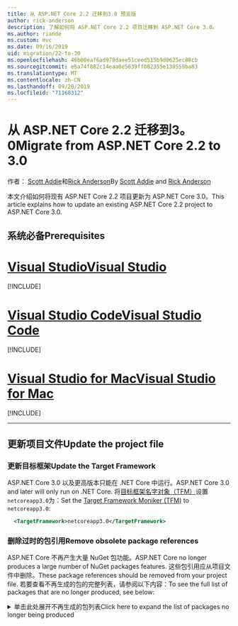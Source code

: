 ```yaml
---
title: 从 ASP.NET Core 2.2 迁移到3.0 预览版
author: rick-anderson
description: 了解如何将 ASP.NET Core 2.2 项目迁移到 ASP.NET Core 3.0。
ms.author: riande
ms.custom: mvc
ms.date: 09/16/2019
uid: migration/22-to-30
ms.openlocfilehash: 46b00eaf6ad978daee51ceed515b9d0625ec88cb
ms.sourcegitcommit: e5a74f882c14eaa0e5639ff082355e130559ba83
ms.translationtype: MT
ms.contentlocale: zh-CN
ms.lasthandoff: 09/20/2019
ms.locfileid: "71168312"
---
```

# <a name="migrate-from-aspnet-core-22-to-30"></a><span data-ttu-id="e5d49-103">从 ASP.NET Core 2.2 迁移到3。0</span><span class="sxs-lookup"><span data-stu-id="e5d49-103">Migrate from ASP.NET Core 2.2 to 3.0</span></span>

<span data-ttu-id="e5d49-104">作者： [Scott Addie](https://github.com/scottaddie)和[Rick Anderson](https://twitter.com/RickAndMSFT)</span><span class="sxs-lookup"><span data-stu-id="e5d49-104">By [Scott Addie](https://github.com/scottaddie) and [Rick Anderson](https://twitter.com/RickAndMSFT)</span></span>

<span data-ttu-id="e5d49-105">本文介绍如何将现有 ASP.NET Core 2.2 项目更新为 ASP.NET Core 3.0。</span><span class="sxs-lookup"><span data-stu-id="e5d49-105">This article explains how to update an existing ASP.NET Core 2.2 project to ASP.NET Core 3.0.</span></span>

## <a name="prerequisites"></a><span data-ttu-id="e5d49-106">系统必备</span><span class="sxs-lookup"><span data-stu-id="e5d49-106">Prerequisites</span></span>

# <a name="visual-studiotabvisual-studio"></a>[<span data-ttu-id="e5d49-107">Visual Studio</span><span class="sxs-lookup"><span data-stu-id="e5d49-107">Visual Studio</span></span>](#tab/visual-studio)

[!INCLUDE[](~/includes/net-core-prereqs-vs-3.0.md)]

# <a name="visual-studio-codetabvisual-studio-code"></a>[<span data-ttu-id="e5d49-108">Visual Studio Code</span><span class="sxs-lookup"><span data-stu-id="e5d49-108">Visual Studio Code</span></span>](#tab/visual-studio-code)

[!INCLUDE[](~/includes/net-core-prereqs-vsc-3.0.md)]

# <a name="visual-studio-for-mactabvisual-studio-mac"></a>[<span data-ttu-id="e5d49-109">Visual Studio for Mac</span><span class="sxs-lookup"><span data-stu-id="e5d49-109">Visual Studio for Mac</span></span>](#tab/visual-studio-mac)

[!INCLUDE[](~/includes/net-core-prereqs-mac-3.0.md)]

---

## <a name="update-the-project-file"></a><span data-ttu-id="e5d49-110">更新项目文件</span><span class="sxs-lookup"><span data-stu-id="e5d49-110">Update the project file</span></span>

### <a name="update-the-target-framework"></a><span data-ttu-id="e5d49-111">更新目标框架</span><span class="sxs-lookup"><span data-stu-id="e5d49-111">Update the Target Framework</span></span>

<span data-ttu-id="e5d49-112">ASP.NET Core 3.0 以及更高版本只能在 .NET Core 中运行。</span><span class="sxs-lookup"><span data-stu-id="e5d49-112">ASP.NET Core 3.0 and later will only run on .NET Core.</span></span> <span data-ttu-id="e5d49-113">将[目标框架名字对象（TFM）](/dotnet/standard/frameworks)设置`netcoreapp3.0`为：</span><span class="sxs-lookup"><span data-stu-id="e5d49-113">Set the [Target Framework Moniker (TFM)](/dotnet/standard/frameworks) to `netcoreapp3.0`:</span></span>

```xml
  <TargetFramework>netcoreapp3.0</TargetFramework>
```

### <a name="remove-obsolete-package-references"></a><span data-ttu-id="e5d49-114">删除过时的包引用</span><span class="sxs-lookup"><span data-stu-id="e5d49-114">Remove obsolete package references</span></span>

<span data-ttu-id="e5d49-115">ASP.NET Core 不再产生大量 NuGet 包功能。</span><span class="sxs-lookup"><span data-stu-id="e5d49-115">ASP.NET Core no longer produces a large number of NuGet packages features.</span></span> <span data-ttu-id="e5d49-116">这些包引用应从项目文件中删除。</span><span class="sxs-lookup"><span data-stu-id="e5d49-116">These package references should be removed from your project file.</span></span> <span data-ttu-id="e5d49-117">若要查看不再生成的包的完整列表，请参阅以下内容：</span><span class="sxs-lookup"><span data-stu-id="e5d49-117">To see the full list of packages that are no longer produced, see below:</span></span>

<details>
    <summary><span data-ttu-id="e5d49-118">单击此处展开不再生成的包列表</span><span class="sxs-lookup"><span data-stu-id="e5d49-118">Click here to expand the list of packages no longer being produced</span></span></summary>

    * <span data-ttu-id="e5d49-119">Microsoft.AspNetCore</span><span class="sxs-lookup"><span data-stu-id="e5d49-119">Microsoft.AspNetCore</span></span>
    * <span data-ttu-id="e5d49-120">Microsoft.AspNetCore.All</span><span class="sxs-lookup"><span data-stu-id="e5d49-120">Microsoft.AspNetCore.All</span></span>
    * <span data-ttu-id="e5d49-121">Microsoft.AspNetCore.App</span><span class="sxs-lookup"><span data-stu-id="e5d49-121">Microsoft.AspNetCore.App</span></span>
    * <span data-ttu-id="e5d49-122">AspNetCore. 防伪</span><span class="sxs-lookup"><span data-stu-id="e5d49-122">Microsoft.AspNetCore.Antiforgery</span></span>
    * <span data-ttu-id="e5d49-123">AspNetCore。身份验证</span><span class="sxs-lookup"><span data-stu-id="e5d49-123">Microsoft.AspNetCore.Authentication</span></span>
    * <span data-ttu-id="e5d49-124">AspNetCore。</span><span class="sxs-lookup"><span data-stu-id="e5d49-124">Microsoft.AspNetCore.Authentication.Abstractions</span></span>
    * <span data-ttu-id="e5d49-125">AspNetCore。 Cookie</span><span class="sxs-lookup"><span data-stu-id="e5d49-125">Microsoft.AspNetCore.Authentication.Cookies</span></span>
    * <span data-ttu-id="e5d49-126">AspNetCore。</span><span class="sxs-lookup"><span data-stu-id="e5d49-126">Microsoft.AspNetCore.Authentication.Core</span></span>
    * <span data-ttu-id="e5d49-127">AspNetCore. JwtBearer</span><span class="sxs-lookup"><span data-stu-id="e5d49-127">Microsoft.AspNetCore.Authentication.JwtBearer</span></span>
    * <span data-ttu-id="e5d49-128">AspNetCore。</span><span class="sxs-lookup"><span data-stu-id="e5d49-128">Microsoft.AspNetCore.Authentication.OAuth</span></span>
    * <span data-ttu-id="e5d49-129">AspNetCore. OpenIdConnect</span><span class="sxs-lookup"><span data-stu-id="e5d49-129">Microsoft.AspNetCore.Authentication.OpenIdConnect</span></span>
    * <span data-ttu-id="e5d49-130">AspNetCore</span><span class="sxs-lookup"><span data-stu-id="e5d49-130">Microsoft.AspNetCore.Authorization</span></span>
    * <span data-ttu-id="e5d49-131">AspNetCore。策略</span><span class="sxs-lookup"><span data-stu-id="e5d49-131">Microsoft.AspNetCore.Authorization.Policy</span></span>
    * <span data-ttu-id="e5d49-132">AspNetCore. CookiePolicy</span><span class="sxs-lookup"><span data-stu-id="e5d49-132">Microsoft.AspNetCore.CookiePolicy</span></span>
    * <span data-ttu-id="e5d49-133">AspNetCore</span><span class="sxs-lookup"><span data-stu-id="e5d49-133">Microsoft.AspNetCore.Cors</span></span>
    * <span data-ttu-id="e5d49-134">AspNetCore。内部</span><span class="sxs-lookup"><span data-stu-id="e5d49-134">Microsoft.AspNetCore.Cryptography.Internal</span></span>
    * <span data-ttu-id="e5d49-135">AspNetCore. 密钥派生</span><span class="sxs-lookup"><span data-stu-id="e5d49-135">Microsoft.AspNetCore.Cryptography.KeyDerivation</span></span>
    * <span data-ttu-id="e5d49-136">Microsoft.AspNetCore.DataProtection</span><span class="sxs-lookup"><span data-stu-id="e5d49-136">Microsoft.AspNetCore.DataProtection</span></span>
    * <span data-ttu-id="e5d49-137">AspNetCore. DataProtection</span><span class="sxs-lookup"><span data-stu-id="e5d49-137">Microsoft.AspNetCore.DataProtection.Abstractions</span></span>
    * <span data-ttu-id="e5d49-138">AspNetCore. DataProtection</span><span class="sxs-lookup"><span data-stu-id="e5d49-138">Microsoft.AspNetCore.DataProtection.Extensions</span></span>
    * <span data-ttu-id="e5d49-139">AspNetCore 诊断</span><span class="sxs-lookup"><span data-stu-id="e5d49-139">Microsoft.AspNetCore.Diagnostics</span></span>
    * <span data-ttu-id="e5d49-140">AspNetCore. HealthChecks</span><span class="sxs-lookup"><span data-stu-id="e5d49-140">Microsoft.AspNetCore.Diagnostics.HealthChecks</span></span>
    * <span data-ttu-id="e5d49-141">Microsoft.AspNetCore.HostFiltering</span><span class="sxs-lookup"><span data-stu-id="e5d49-141">Microsoft.AspNetCore.HostFiltering</span></span>
    * <span data-ttu-id="e5d49-142">Microsoft.AspNetCore.Hosting</span><span class="sxs-lookup"><span data-stu-id="e5d49-142">Microsoft.AspNetCore.Hosting</span></span>
    * <span data-ttu-id="e5d49-143">AspNetCore。</span><span class="sxs-lookup"><span data-stu-id="e5d49-143">Microsoft.AspNetCore.Hosting.Abstractions</span></span>
    * <span data-ttu-id="e5d49-144">AspNetCore （& e）</span><span class="sxs-lookup"><span data-stu-id="e5d49-144">Microsoft.AspNetCore.Hosting.Server.Abstractions</span></span>
    * <span data-ttu-id="e5d49-145">AspNetCore</span><span class="sxs-lookup"><span data-stu-id="e5d49-145">Microsoft.AspNetCore.Http</span></span>
    * <span data-ttu-id="e5d49-146">AspNetCore。</span><span class="sxs-lookup"><span data-stu-id="e5d49-146">Microsoft.AspNetCore.Http.Abstractions</span></span>
    * <span data-ttu-id="e5d49-147">AspNetCore 连接</span><span class="sxs-lookup"><span data-stu-id="e5d49-147">Microsoft.AspNetCore.Http.Connections</span></span>
    * <span data-ttu-id="e5d49-148">AspNetCore 扩展</span><span class="sxs-lookup"><span data-stu-id="e5d49-148">Microsoft.AspNetCore.Http.Extensions</span></span>
    * <span data-ttu-id="e5d49-149">AspNetCore。</span><span class="sxs-lookup"><span data-stu-id="e5d49-149">Microsoft.AspNetCore.Http.Features</span></span>
    * <span data-ttu-id="e5d49-150">AspNetCore. HttpOverrides</span><span class="sxs-lookup"><span data-stu-id="e5d49-150">Microsoft.AspNetCore.HttpOverrides</span></span>
    * <span data-ttu-id="e5d49-151">AspNetCore. HttpsPolicy</span><span class="sxs-lookup"><span data-stu-id="e5d49-151">Microsoft.AspNetCore.HttpsPolicy</span></span>
    * <span data-ttu-id="e5d49-152">AspNetCore</span><span class="sxs-lookup"><span data-stu-id="e5d49-152">Microsoft.AspNetCore.Identity</span></span>
    * <span data-ttu-id="e5d49-153">AspNetCore</span><span class="sxs-lookup"><span data-stu-id="e5d49-153">Microsoft.AspNetCore.Localization</span></span>
    * <span data-ttu-id="e5d49-154">AspNetCore。路由</span><span class="sxs-lookup"><span data-stu-id="e5d49-154">Microsoft.AspNetCore.Localization.Routing</span></span>
    * <span data-ttu-id="e5d49-155">AspNetCore. MiddlewareAnalysis</span><span class="sxs-lookup"><span data-stu-id="e5d49-155">Microsoft.AspNetCore.MiddlewareAnalysis</span></span>
    * <span data-ttu-id="e5d49-156">Microsoft.AspNetCore.Mvc</span><span class="sxs-lookup"><span data-stu-id="e5d49-156">Microsoft.AspNetCore.Mvc</span></span>
    * <span data-ttu-id="e5d49-157">AspNetCore。</span><span class="sxs-lookup"><span data-stu-id="e5d49-157">Microsoft.AspNetCore.Mvc.Abstractions</span></span>
    * <span data-ttu-id="e5d49-158">AspNetCore。</span><span class="sxs-lookup"><span data-stu-id="e5d49-158">Microsoft.AspNetCore.Mvc.Analyzers</span></span>
    * <span data-ttu-id="e5d49-159">AspNetCore. ApiExplorer</span><span class="sxs-lookup"><span data-stu-id="e5d49-159">Microsoft.AspNetCore.Mvc.ApiExplorer</span></span>
    * <span data-ttu-id="e5d49-160">AspNetCore （& e）</span><span class="sxs-lookup"><span data-stu-id="e5d49-160">Microsoft.AspNetCore.Mvc.Api.Analyzers</span></span>
    * <span data-ttu-id="e5d49-161">AspNetCore。</span><span class="sxs-lookup"><span data-stu-id="e5d49-161">Microsoft.AspNetCore.Mvc.Core</span></span>
    * <span data-ttu-id="e5d49-162">AspNetCore. Cors</span><span class="sxs-lookup"><span data-stu-id="e5d49-162">Microsoft.AspNetCore.Mvc.Cors</span></span>
    * <span data-ttu-id="e5d49-163">AspNetCore. DataAnnotations</span><span class="sxs-lookup"><span data-stu-id="e5d49-163">Microsoft.AspNetCore.Mvc.DataAnnotations</span></span>
    * <span data-ttu-id="e5d49-164">AspNetCore （Json）</span><span class="sxs-lookup"><span data-stu-id="e5d49-164">Microsoft.AspNetCore.Mvc.Formatters.Json</span></span>
    * <span data-ttu-id="e5d49-165">AspNetCore. e</span><span class="sxs-lookup"><span data-stu-id="e5d49-165">Microsoft.AspNetCore.Mvc.Formatters.Xml</span></span>
    * <span data-ttu-id="e5d49-166">AspNetCore 本地化</span><span class="sxs-lookup"><span data-stu-id="e5d49-166">Microsoft.AspNetCore.Mvc.Localization</span></span>
    * <span data-ttu-id="e5d49-167">Microsoft.AspNetCore.Mvc.Razor</span><span class="sxs-lookup"><span data-stu-id="e5d49-167">Microsoft.AspNetCore.Mvc.Razor</span></span>
    * <span data-ttu-id="e5d49-168">AspNetCore. 扩展名</span><span class="sxs-lookup"><span data-stu-id="e5d49-168">Microsoft.AspNetCore.Mvc.Razor.Extensions</span></span>
    * <span data-ttu-id="e5d49-169">AspNetCore. Microsoft.aspnetcore.mvc.razor.viewcompilation。</span><span class="sxs-lookup"><span data-stu-id="e5d49-169">Microsoft.AspNetCore.Mvc.Razor.ViewCompilation</span></span>
    * <span data-ttu-id="e5d49-170">AspNetCore. RazorPages</span><span class="sxs-lookup"><span data-stu-id="e5d49-170">Microsoft.AspNetCore.Mvc.RazorPages</span></span>
    * <span data-ttu-id="e5d49-171">AspNetCore. Microsoft.aspnetcore.mvc.taghelpers</span><span class="sxs-lookup"><span data-stu-id="e5d49-171">Microsoft.AspNetCore.Mvc.TagHelpers</span></span>
    * <span data-ttu-id="e5d49-172">AspNetCore. ViewFeatures</span><span class="sxs-lookup"><span data-stu-id="e5d49-172">Microsoft.AspNetCore.Mvc.ViewFeatures</span></span>
    * <span data-ttu-id="e5d49-173">AspNetCore</span><span class="sxs-lookup"><span data-stu-id="e5d49-173">Microsoft.AspNetCore.Razor</span></span>
    * <span data-ttu-id="e5d49-174">AspNetCore。运行时</span><span class="sxs-lookup"><span data-stu-id="e5d49-174">Microsoft.AspNetCore.Razor.Runtime</span></span>
    * <span data-ttu-id="e5d49-175">AspNetCore。设计</span><span class="sxs-lookup"><span data-stu-id="e5d49-175">Microsoft.AspNetCore.Razor.Design</span></span>
    * <span data-ttu-id="e5d49-176">AspNetCore. ResponseCaching</span><span class="sxs-lookup"><span data-stu-id="e5d49-176">Microsoft.AspNetCore.ResponseCaching</span></span>
    * <span data-ttu-id="e5d49-177">AspNetCore. ResponseCaching</span><span class="sxs-lookup"><span data-stu-id="e5d49-177">Microsoft.AspNetCore.ResponseCaching.Abstractions</span></span>
    * <span data-ttu-id="e5d49-178">AspNetCore. ResponseCompression</span><span class="sxs-lookup"><span data-stu-id="e5d49-178">Microsoft.AspNetCore.ResponseCompression</span></span>
    * <span data-ttu-id="e5d49-179">AspNetCore</span><span class="sxs-lookup"><span data-stu-id="e5d49-179">Microsoft.AspNetCore.Rewrite</span></span>
    * <span data-ttu-id="e5d49-180">Microsoft.AspNetCore.Routing</span><span class="sxs-lookup"><span data-stu-id="e5d49-180">Microsoft.AspNetCore.Routing</span></span>
    * <span data-ttu-id="e5d49-181">AspNetCore。</span><span class="sxs-lookup"><span data-stu-id="e5d49-181">Microsoft.AspNetCore.Routing.Abstractions</span></span>
    * <span data-ttu-id="e5d49-182">AspNetCore. HttpSys</span><span class="sxs-lookup"><span data-stu-id="e5d49-182">Microsoft.AspNetCore.Server.HttpSys</span></span>
    * <span data-ttu-id="e5d49-183">AspNetCore。</span><span class="sxs-lookup"><span data-stu-id="e5d49-183">Microsoft.AspNetCore.Server.IIS</span></span>
    * <span data-ttu-id="e5d49-184">AspNetCore. IISIntegration</span><span class="sxs-lookup"><span data-stu-id="e5d49-184">Microsoft.AspNetCore.Server.IISIntegration</span></span>
    * <span data-ttu-id="e5d49-185">AspNetCore. Kestrel</span><span class="sxs-lookup"><span data-stu-id="e5d49-185">Microsoft.AspNetCore.Server.Kestrel</span></span>
    * <span data-ttu-id="e5d49-186">AspNetCore. Kestrel。</span><span class="sxs-lookup"><span data-stu-id="e5d49-186">Microsoft.AspNetCore.Server.Kestrel.Core</span></span>
    * <span data-ttu-id="e5d49-187">AspNetCore. Kestrel。</span><span class="sxs-lookup"><span data-stu-id="e5d49-187">Microsoft.AspNetCore.Server.Kestrel.Https</span></span>
    * <span data-ttu-id="e5d49-188">AspNetCore （Kestrel）。</span><span class="sxs-lookup"><span data-stu-id="e5d49-188">Microsoft.AspNetCore.Server.Kestrel.Transport.Abstractions</span></span>
    * <span data-ttu-id="e5d49-189">AspNetCore. Kestrel。</span><span class="sxs-lookup"><span data-stu-id="e5d49-189">Microsoft.AspNetCore.Server.Kestrel.Transport.Sockets</span></span>
    * <span data-ttu-id="e5d49-190">AspNetCore</span><span class="sxs-lookup"><span data-stu-id="e5d49-190">Microsoft.AspNetCore.Session</span></span>
    * <span data-ttu-id="e5d49-191">AspNetCore. SignalR</span><span class="sxs-lookup"><span data-stu-id="e5d49-191">Microsoft.AspNetCore.SignalR</span></span>
    * <span data-ttu-id="e5d49-192">AspNetCore. SignalR</span><span class="sxs-lookup"><span data-stu-id="e5d49-192">Microsoft.AspNetCore.SignalR.Core</span></span>
    * <span data-ttu-id="e5d49-193">Microsoft.AspNetCore.StaticFiles</span><span class="sxs-lookup"><span data-stu-id="e5d49-193">Microsoft.AspNetCore.StaticFiles</span></span>
    * <span data-ttu-id="e5d49-194">AspNetCore</span><span class="sxs-lookup"><span data-stu-id="e5d49-194">Microsoft.AspNetCore.WebSockets</span></span>
    * <span data-ttu-id="e5d49-195">AspNetCore. WebUtilities</span><span class="sxs-lookup"><span data-stu-id="e5d49-195">Microsoft.AspNetCore.WebUtilities</span></span>
    * <span data-ttu-id="e5d49-196">Microsoft.Net</details></span><span class="sxs-lookup"><span data-stu-id="e5d49-196">Microsoft.Net.Http.Headers </details></span></span>

### <a name="framework-reference"></a><span data-ttu-id="e5d49-197">框架引用</span><span class="sxs-lookup"><span data-stu-id="e5d49-197">Framework reference</span></span>

<span data-ttu-id="e5d49-198">通过上述某个包提供的 ASP.NET Core 功能可作为`Microsoft.AspNetCore.App`共享框架的一部分提供。</span><span class="sxs-lookup"><span data-stu-id="e5d49-198">Features of ASP.NET Core that were available through one of the packages listed above are available as part of the `Microsoft.AspNetCore.App` shared framework.</span></span>  <span data-ttu-id="e5d49-199">*共享框架*是计算机上安装的一组程序集（ *.dll*文件），其中包含一个运行时组件和一个目标包。</span><span class="sxs-lookup"><span data-stu-id="e5d49-199">The *shared framework* is the set of assemblies (*.dll* files) that are installed on the machine and includes a runtime component, and a targeting pack.</span></span> <span data-ttu-id="e5d49-200">有关详细信息，请参阅[共享框架](https://natemcmaster.com/blog/2018/08/29/netcore-primitives-2/)。</span><span class="sxs-lookup"><span data-stu-id="e5d49-200">For more information, see [The shared framework](https://natemcmaster.com/blog/2018/08/29/netcore-primitives-2/).</span></span>


* <span data-ttu-id="e5d49-201">面向`Microsoft.NET.Sdk.Web` SDK 的项目隐式`Microsoft.AspNetCore.App`引用框架。</span><span class="sxs-lookup"><span data-stu-id="e5d49-201">Projects that target the `Microsoft.NET.Sdk.Web` SDK implicitly reference the `Microsoft.AspNetCore.App` framework.</span></span>

<span data-ttu-id="e5d49-202">对于这些项目，不需要其他引用：</span><span class="sxs-lookup"><span data-stu-id="e5d49-202">No additional references are required for these projects:</span></span>

```xml
<Project SDK="Microsoft.NET.Sdk.Web">
  <PropertyGroup>
    <TargetFramework>netcoreapp3.0</TargetFramework>
  </PropertyGroup>
    ...
</Project>
```

* <span data-ttu-id="e5d49-203">目标`Microsoft.NET.Sdk`为或`Microsoft.NET.Sdk.Razor` SDK 的项目应将显式`FrameworkReference`添加到`Microsoft.AspNetCore.App`：</span><span class="sxs-lookup"><span data-stu-id="e5d49-203">Projects that target `Microsoft.NET.Sdk` or `Microsoft.NET.Sdk.Razor` SDK, should add an explicit `FrameworkReference` to `Microsoft.AspNetCore.App`:</span></span>

```xml
<Project SDK="Microsoft.NET.Sdk.Razor">
  <PropertyGroup>
    <TargetFramework>netcoreapp3.0</TargetFramework>
  </PropertyGroup>

  <ItemGroup>
    <FrameworkReference Include="Microsoft.AspNetCore.App" />
  </ItemGroup>
    ...
</Project>
```

### <a name="add-package-references-for-removed-assemblies"></a><span data-ttu-id="e5d49-204">添加已删除程序集的包引用</span><span class="sxs-lookup"><span data-stu-id="e5d49-204">Add package references for removed assemblies</span></span>

<span data-ttu-id="e5d49-205">ASP.NET Core 3.0 删除了之前属于`Microsoft.AspNetCore.App`包引用的某些程序集。</span><span class="sxs-lookup"><span data-stu-id="e5d49-205">ASP.NET Core 3.0 removes some assemblies that were previously part of the `Microsoft.AspNetCore.App` package reference.</span></span> <span data-ttu-id="e5d49-206">若要继续使用这些程序集提供的功能，请参考相应包的3.0 版本：</span><span class="sxs-lookup"><span data-stu-id="e5d49-206">To continue using features provided by these assemblies, reference the 3.0 versions of the corresponding packages:</span></span>

* <span data-ttu-id="e5d49-207">Entity Framework Core-有关 https://docs.microsoft.com/ef/core/providers/index 引用数据库提供程序特定包的详细信息，请参阅。</span><span class="sxs-lookup"><span data-stu-id="e5d49-207">Entity Framework Core - See https://docs.microsoft.com/ef/core/providers/index for more information on referencing the database provider-specific package.</span></span>

* <span data-ttu-id="e5d49-208">可以通过引用[AspNetCore](https://www.nuget.org/packages/Microsoft.AspNetCore.Identity.UI)包来添加标识 Ui 对[标识](xref:security/authentication/identity)ui 的支持。</span><span class="sxs-lookup"><span data-stu-id="e5d49-208">Identity UI Support for [Identity UI](xref:security/authentication/identity) can be added by referencing the [Microsoft.AspNetCore.Identity.UI](https://www.nuget.org/packages/Microsoft.AspNetCore.Identity.UI) package.</span></span>

* <span data-ttu-id="e5d49-209">SPA 服务</span><span class="sxs-lookup"><span data-stu-id="e5d49-209">SPA Services</span></span>
    * [<span data-ttu-id="e5d49-210">AspNetCore. SpaServices</span><span class="sxs-lookup"><span data-stu-id="e5d49-210">Microsoft.AspNetCore.SpaServices</span></span>](https://www.nuget.org/packages/Microsoft.AspNetCore.SpaServices)
    * [<span data-ttu-id="e5d49-211">AspNetCore. SpaServices</span><span class="sxs-lookup"><span data-stu-id="e5d49-211">Microsoft.AspNetCore.SpaServices.Extensions</span></span>](https://www.nuget.org/packages/Microsoft.AspNetCore.SpaServices.Extensions)

* <span data-ttu-id="e5d49-212">身份验证-可将对第三方身份验证流的支持作为 NuGet 包提供：</span><span class="sxs-lookup"><span data-stu-id="e5d49-212">Authentication - Support for third-party authentication flows are available as NuGet packages:</span></span>

    * [<span data-ttu-id="e5d49-213">Facebook OAuth</span><span class="sxs-lookup"><span data-stu-id="e5d49-213">Facebook OAuth</span></span>](https://www.nuget.org/packages/Microsoft.AspNetCore.Authentication.Facebook)
    * [<span data-ttu-id="e5d49-214">Google OAuth</span><span class="sxs-lookup"><span data-stu-id="e5d49-214">Google OAuth</span></span>](https://www.nuget.org/packages/Microsoft.AspNetCore.Authentication.Google)
    * [<span data-ttu-id="e5d49-215">OpenID Connect 持有者令牌</span><span class="sxs-lookup"><span data-stu-id="e5d49-215">OpenID Connect bearer token</span></span>](https://www.nuget.org/packages/Microsoft.AspNetCore.Authentication.JwtBearer)
    * [<span data-ttu-id="e5d49-216">Microsoft 帐户身份验证</span><span class="sxs-lookup"><span data-stu-id="e5d49-216">Microsoft Account authentication</span></span>](https://www.nuget.org/packages/Microsoft.AspNetCore.Authentication.MicrosoftAccount)
    * [<span data-ttu-id="e5d49-217">OpenID Connect 身份验证</span><span class="sxs-lookup"><span data-stu-id="e5d49-217">OpenID Connect authentication</span></span>](https://www.nuget.org/packages/Microsoft.AspNetCore.Authentication.OpenIdConnect)
    * [<span data-ttu-id="e5d49-218">Twitter OAuth</span><span class="sxs-lookup"><span data-stu-id="e5d49-218">Twitter OAuth</span></span>](https://www.nuget.org/packages/Microsoft.AspNetCore.Authentication.Twitter)
    * [<span data-ttu-id="e5d49-219">WsFederation authentication</span><span class="sxs-lookup"><span data-stu-id="e5d49-219">WsFederation authentication</span></span>](https://www.nuget.org/packages/Microsoft.AspNetCore.Authentication.WsFederation)

* <span data-ttu-id="e5d49-220">的格式设置和内容协商`System.Net.HttpClient`支持- [WebApi](https://www.nuget.org/packages/Microsoft.AspNet.WebApi.Client/) NuGet 包为`System.Net.HttpClient`与等 api `ReadAsAsync` `PostJsonAsync`提供了很好的扩展性。</span><span class="sxs-lookup"><span data-stu-id="e5d49-220">Formatting and content negotiation support for `System.Net.HttpClient` - The [Microsoft.AspNet.WebApi.Client](https://www.nuget.org/packages/Microsoft.AspNet.WebApi.Client/) NuGet package provides useful extensibility to `System.Net.HttpClient` with APIs such as `ReadAsAsync`, `PostJsonAsync` etc.</span></span>

### <a name="analyzer-support"></a><span data-ttu-id="e5d49-221">分析器支持</span><span class="sxs-lookup"><span data-stu-id="e5d49-221">Analyzer support</span></span>

* <span data-ttu-id="e5d49-222">之前作为`Microsoft.NET.Sdk.Web` [AspNetCore](https://www.nuget.org/packages/Microsoft.AspNetCore.Mvc.Analyzers/)包的一部分提供的隐式引用分析器的项目。</span><span class="sxs-lookup"><span data-stu-id="e5d49-222">Projects that target `Microsoft.NET.Sdk.Web` implicitly reference analyzers previously shipped as part of the [Microsoft.AspNetCore.Mvc.Analyzers](https://www.nuget.org/packages/Microsoft.AspNetCore.Mvc.Analyzers/) package.</span></span> <span data-ttu-id="e5d49-223">不需要其他引用即可启用这些。</span><span class="sxs-lookup"><span data-stu-id="e5d49-223">No additional references are required to enable these.</span></span>

* <span data-ttu-id="e5d49-224">如果你的应用程序使用以前使用[AspNetCore](https://www.nuget.org/packages/Microsoft.AspNetCore.Mvc.Api.Analyzers/)包交付的[API 分析器](xref:web-api/advanced/analyzers)，则编辑项目文件以引用作为 .net Core Web SDK 的一部分提供的分析器：</span><span class="sxs-lookup"><span data-stu-id="e5d49-224">If your application uses [API analyzers](xref:web-api/advanced/analyzers) previously shipped using the [Microsoft.AspNetCore.Mvc.Api.Analyzers](https://www.nuget.org/packages/Microsoft.AspNetCore.Mvc.Api.Analyzers/) package, edit your project file to reference the analyzers shipped as part of the .NET Core Web SDK:</span></span>

```xml
<Project SDK="Microsoft.NET.Sdk.Web">
  <PropertyGroup>
    <TargetFramework>netcoreapp3.0</TargetFramework>
    <IncludeOpenAPIAnalyzers>true</IncludeOpenAPIAnalyzers>
  </PropertyGroup>

  ...
</Project>
```

### <a name="razor-class-library"></a><span data-ttu-id="e5d49-225">Razor 类库</span><span class="sxs-lookup"><span data-stu-id="e5d49-225">Razor Class library</span></span>

<span data-ttu-id="e5d49-226">为 MVC 提供 UI 组件的 Razor 类库项目必须在项目文件`RazorLangVersion`中设置属性。</span><span class="sxs-lookup"><span data-stu-id="e5d49-226">Razor class library projects that provide UI components for MVC must set the `RazorLangVersion` property in the project file.</span></span>

```xml
<PropertyGroup>
  <RazorLangVersion>3.0</RazorLangVersion>
</PropertyGroup>
```

### <a name="in-process-hosting-model"></a><span data-ttu-id="e5d49-227">进程内托管模型</span><span class="sxs-lookup"><span data-stu-id="e5d49-227">In-process hosting model</span></span>

* <span data-ttu-id="e5d49-228">项目默认为 ASP.NET Core 3.0 或更高版本中的[进程内承载模型](xref:host-and-deploy/aspnet-core-module#in-process-hosting-model)。</span><span class="sxs-lookup"><span data-stu-id="e5d49-228">Projects default to the [in-process hosting model](xref:host-and-deploy/aspnet-core-module#in-process-hosting-model) in ASP.NET Core 3.0 or later.</span></span> <span data-ttu-id="e5d49-229">如果项目文件的值`<AspNetCoreHostingModel>`为`InProcess`，则可以选择删除该属性。</span><span class="sxs-lookup"><span data-stu-id="e5d49-229">You may optionally remove the `<AspNetCoreHostingModel>` property in the project file if its value is `InProcess`.</span></span>

## <a name="kestrel"></a><span data-ttu-id="e5d49-230">Kestrel</span><span class="sxs-lookup"><span data-stu-id="e5d49-230">Kestrel</span></span>

### <a name="configuration"></a><span data-ttu-id="e5d49-231">配置</span><span class="sxs-lookup"><span data-stu-id="e5d49-231">Configuration</span></span>

<span data-ttu-id="e5d49-232">将 Kestrel 配置迁移到由`ConfigureWebHostDefaults` （*Program.cs*）提供的 web 主机生成器：</span><span class="sxs-lookup"><span data-stu-id="e5d49-232">Migrate Kestrel configuration to the web host builder provided by `ConfigureWebHostDefaults` (*Program.cs*):</span></span>

```csharp
public static IHostBuilder CreateHostBuilder(string[] args) =>
    Host.CreateDefaultBuilder(args)
        .ConfigureWebHostDefaults(webBuilder =>
        {
            webBuilder.ConfigureKestrel(serverOptions =>
            {
                // Set properties and call methods on options
            })
            .UseStartup<Startup>();
        });
```

<span data-ttu-id="e5d49-233">如果应用通过`HostBuilder`手动创建主机，则在中`UseKestrel` `ConfigureWebHostDefaults`的 web 主机生成器上调用：</span><span class="sxs-lookup"><span data-stu-id="e5d49-233">If the app creates the host manually with `HostBuilder`, call `UseKestrel` on the web host builder in `ConfigureWebHostDefaults`:</span></span>

```csharp
public static void Main(string[] args)
{
    var host = new HostBuilder()
        .UseContentRoot(Directory.GetCurrentDirectory())
        .ConfigureWebHostDefaults(webBuilder =>
        {
            webBuilder.UseKestrel(serverOptions =>
            {
                // Set properties and call methods on options
            })
            .UseIISIntegration()
            .UseStartup<Startup>();
        })
        .Build();

    host.Run();
}
```

### <a name="connection-middleware-replaces-connection-adapters"></a><span data-ttu-id="e5d49-234">连接中间件替代连接适配器</span><span class="sxs-lookup"><span data-stu-id="e5d49-234">Connection Middleware replaces Connection Adapters</span></span>

<span data-ttu-id="e5d49-235">已从 Kestrel<xref:Microsoft.AspNetCore.Server.Kestrel.Core.Adapter.Internal.IConnectionAdapter>中删除连接适配器（）。</span><span class="sxs-lookup"><span data-stu-id="e5d49-235">Connection Adapters (<xref:Microsoft.AspNetCore.Server.Kestrel.Core.Adapter.Internal.IConnectionAdapter>) have been removed from Kestrel.</span></span> <span data-ttu-id="e5d49-236">将连接适配器替换为连接中间件。</span><span class="sxs-lookup"><span data-stu-id="e5d49-236">Replace Connection Adapters with Connection Middleware.</span></span> <span data-ttu-id="e5d49-237">连接中间件与 ASP.NET Core 管道中的 HTTP 中间件类似，但对于较低级别的连接。</span><span class="sxs-lookup"><span data-stu-id="e5d49-237">Connection Middleware is similar to HTTP Middleware in the ASP.NET Core pipeline but for lower-level connections.</span></span> <span data-ttu-id="e5d49-238">HTTPS 和连接日志记录：</span><span class="sxs-lookup"><span data-stu-id="e5d49-238">HTTPS and connection logging:</span></span>

* <span data-ttu-id="e5d49-239">已从连接适配器移到连接中间件。</span><span class="sxs-lookup"><span data-stu-id="e5d49-239">Have been moved from Connection Adapters to Connection Middleware.</span></span>
* <span data-ttu-id="e5d49-240">这些扩展方法的工作方式与 ASP.NET Core 以前版本相同。</span><span class="sxs-lookup"><span data-stu-id="e5d49-240">These extension methods work as in previous versions of ASP.NET Core.</span></span> 

<span data-ttu-id="e5d49-241">有关详细信息，请参阅[Kestrel 文章的 ListenOptions 部分中的 TlsFilterConnectionHandler 示例](/aspnet/core/fundamentals/servers/kestrel?view=aspnetcore-3.0#listenoptionsprotocols)。</span><span class="sxs-lookup"><span data-stu-id="e5d49-241">For more information, see [the TlsFilterConnectionHandler example in the ListenOptions.Protocols section of the Kestrel article](/aspnet/core/fundamentals/servers/kestrel?view=aspnetcore-3.0#listenoptionsprotocols).</span></span>

### <a name="transport-abstractions-moved-and-made-public"></a><span data-ttu-id="e5d49-242">已移动并公开传输抽象</span><span class="sxs-lookup"><span data-stu-id="e5d49-242">Transport abstractions moved and made public</span></span>

<span data-ttu-id="e5d49-243">在中`Connections.Abstractions`，Kestrel 传输层已作为公共接口公开。</span><span class="sxs-lookup"><span data-stu-id="e5d49-243">The Kestrel transport layer has been exposed as a public interface in `Connections.Abstractions`.</span></span> <span data-ttu-id="e5d49-244">作为这些更新的一部分：</span><span class="sxs-lookup"><span data-stu-id="e5d49-244">As part of these updates:</span></span>

* <span data-ttu-id="e5d49-245">`Microsoft.AspNetCore.Server.Kestrel.Transport.Abstractions`和关联的类型已被删除。</span><span class="sxs-lookup"><span data-stu-id="e5d49-245">`Microsoft.AspNetCore.Server.Kestrel.Transport.Abstractions` and associated types have been removed.</span></span>
* <span data-ttu-id="e5d49-246"><xref:Microsoft.AspNetCore.Server.Kestrel.KestrelServerOptions.NoDelay>已从<xref:Microsoft.AspNetCore.Server.Kestrel.Core.ListenOptions>移到传输选项。</span><span class="sxs-lookup"><span data-stu-id="e5d49-246"><xref:Microsoft.AspNetCore.Server.Kestrel.KestrelServerOptions.NoDelay> was moved from <xref:Microsoft.AspNetCore.Server.Kestrel.Core.ListenOptions> to the transport options.</span></span>
* <span data-ttu-id="e5d49-247"><xref:Microsoft.AspNetCore.Server.Kestrel.Transport.Abstractions.Internal.SchedulingMode>已从中<xref:Microsoft.AspNetCore.Server.Kestrel.KestrelServerOptions>移除。</span><span class="sxs-lookup"><span data-stu-id="e5d49-247"><xref:Microsoft.AspNetCore.Server.Kestrel.Transport.Abstractions.Internal.SchedulingMode> was removed from <xref:Microsoft.AspNetCore.Server.Kestrel.KestrelServerOptions>.</span></span>

<span data-ttu-id="e5d49-248">有关详细信息，请参阅以下 GitHub 资源：</span><span class="sxs-lookup"><span data-stu-id="e5d49-248">For more information, see the following GitHub resources:</span></span>

* [<span data-ttu-id="e5d49-249">客户端/服务器网络抽象（aspnet/AspNetCore #10308）</span><span class="sxs-lookup"><span data-stu-id="e5d49-249">Client/server networking abstractions (aspnet/AspNetCore #10308)</span></span>](https://github.com/aspnet/AspNetCore/issues/10308)
* [<span data-ttu-id="e5d49-250">实现新的成为侦听器抽象并在顶层重新 x-plat Kestrel （aspnet/AspNetCore #10321）</span><span class="sxs-lookup"><span data-stu-id="e5d49-250">Implement new bedrock listener abstraction and re-plat Kestrel on top (aspnet/AspNetCore #10321)</span></span>](https://github.com/aspnet/AspNetCore/pull/10321)

### <a name="kestrel-request-trailer-headers"></a><span data-ttu-id="e5d49-251">Kestrel 请求尾端标头</span><span class="sxs-lookup"><span data-stu-id="e5d49-251">Kestrel Request trailer headers</span></span>

<span data-ttu-id="e5d49-252">对于面向 ASP.NET Core 早期版本的应用：</span><span class="sxs-lookup"><span data-stu-id="e5d49-252">For apps that target earlier versions of ASP.NET Core:</span></span>

* <span data-ttu-id="e5d49-253">Kestrel 将 HTTP/1.1 分块尾端标头添加到请求标头集合。</span><span class="sxs-lookup"><span data-stu-id="e5d49-253">Kestrel adds HTTP/1.1 chunked trailer headers into the request headers collection.</span></span>
* <span data-ttu-id="e5d49-254">在将请求正文读取到末尾后，尾端可用。</span><span class="sxs-lookup"><span data-stu-id="e5d49-254">Trailers are available after the request body is read to the end.</span></span>

<span data-ttu-id="e5d49-255">这会导致一些有关标头和尾部的歧义的问题，因此，尾端已移到3.0 中`RequestTrailerExtensions`的新集合（）。</span><span class="sxs-lookup"><span data-stu-id="e5d49-255">This causes some concerns about ambiguity between headers and trailers, so the trailers have been moved to a new collection (`RequestTrailerExtensions`) in 3.0.</span></span>

<span data-ttu-id="e5d49-256">HTTP/2 请求尾端包括：</span><span class="sxs-lookup"><span data-stu-id="e5d49-256">HTTP/2 request trailers are:</span></span>

* <span data-ttu-id="e5d49-257">ASP.NET Core 2.2 中不可用。</span><span class="sxs-lookup"><span data-stu-id="e5d49-257">Not available in ASP.NET Core 2.2.</span></span>
* <span data-ttu-id="e5d49-258">可在 3.0 `RequestTrailerExtensions`中提供。</span><span class="sxs-lookup"><span data-stu-id="e5d49-258">Available in 3.0 as `RequestTrailerExtensions`.</span></span>

<span data-ttu-id="e5d49-259">提供了新的请求扩展方法来访问这些尾端。</span><span class="sxs-lookup"><span data-stu-id="e5d49-259">New request extension methods are present to access these trailers.</span></span> <span data-ttu-id="e5d49-260">与 HTTP/1.1 一样，在请求正文读取到末尾后，尾端可用。</span><span class="sxs-lookup"><span data-stu-id="e5d49-260">As with HTTP/1.1, trailers are available after the request body is read to the end.</span></span>

<span data-ttu-id="e5d49-261">对于3.0 版，可以使用以下`RequestTrailerExtensions`方法：</span><span class="sxs-lookup"><span data-stu-id="e5d49-261">For the 3.0 release, the following `RequestTrailerExtensions` methods are available:</span></span>

* <span data-ttu-id="e5d49-262">`GetDeclaredTrailers`&ndash;获取请求`Trailer`标头，该标头列出了主体后预期的尾部。</span><span class="sxs-lookup"><span data-stu-id="e5d49-262">`GetDeclaredTrailers` &ndash; Gets the request `Trailer` header that lists which trailers to expect after the body.</span></span>
* <span data-ttu-id="e5d49-263">`SupportsTrailers`&ndash;指示请求是否支持接收尾端标头。</span><span class="sxs-lookup"><span data-stu-id="e5d49-263">`SupportsTrailers` &ndash; Indicates if the request supports receiving trailer headers.</span></span>
* <span data-ttu-id="e5d49-264">`CheckTrailersAvailable`&ndash;检查请求是否支持尾端以及是否可供读取。</span><span class="sxs-lookup"><span data-stu-id="e5d49-264">`CheckTrailersAvailable` &ndash; Checks if the request supports trailers and if they're available to be read.</span></span> <span data-ttu-id="e5d49-265">此检查未假定有要读取的尾端。</span><span class="sxs-lookup"><span data-stu-id="e5d49-265">This check doesn't assume that there are trailers to read.</span></span> <span data-ttu-id="e5d49-266">即使此方法返回`true`了，也没有要读取的尾端。</span><span class="sxs-lookup"><span data-stu-id="e5d49-266">There might be no trailers to read even if `true` is returned by this method.</span></span>
* <span data-ttu-id="e5d49-267">`GetTrailer`&ndash;获取响应中请求的尾随标头。</span><span class="sxs-lookup"><span data-stu-id="e5d49-267">`GetTrailer` &ndash; Gets the requested trailing header from the response.</span></span> <span data-ttu-id="e5d49-268">请`SupportsTrailers`在调用`GetTrailer`前检查， <xref:System.NotSupportedException>如果请求不支持尾部标头，则可能会发生这种情况。</span><span class="sxs-lookup"><span data-stu-id="e5d49-268">Check `SupportsTrailers` before calling `GetTrailer`, or a <xref:System.NotSupportedException> may occur if the request doesn't support trailing headers.</span></span>

<span data-ttu-id="e5d49-269">有关详细信息，请参阅[将请求尾端置于单独的集合中（aspnet/AspNetCore #10410）](https://github.com/aspnet/AspNetCore/pull/10410)。</span><span class="sxs-lookup"><span data-stu-id="e5d49-269">For more information, see [Put request trailers in a separate collection (aspnet/AspNetCore #10410)](https://github.com/aspnet/AspNetCore/pull/10410).</span></span>

### <a name="allowsynchronousio-disabled"></a><span data-ttu-id="e5d49-270">已禁用 AllowSynchronousIO</span><span class="sxs-lookup"><span data-stu-id="e5d49-270">AllowSynchronousIO disabled</span></span>

<span data-ttu-id="e5d49-271">`AllowSynchronousIO`启用或禁用同步 IO api，例如`HttpReqeuest.Body.Read`、 `HttpResponse.Body.Write`和`Stream.Flush`。</span><span class="sxs-lookup"><span data-stu-id="e5d49-271">`AllowSynchronousIO` enables or disables synchronous IO APIs, such as `HttpReqeuest.Body.Read`, `HttpResponse.Body.Write`, and `Stream.Flush`.</span></span> <span data-ttu-id="e5d49-272">这些 Api 是线程不足的源，导致应用崩溃。</span><span class="sxs-lookup"><span data-stu-id="e5d49-272">These APIs are a source of thread starvation leading to app crashes.</span></span> <span data-ttu-id="e5d49-273">在3.0 中`AllowSynchronousIO` ，默认情况下禁用。</span><span class="sxs-lookup"><span data-stu-id="e5d49-273">In 3.0, `AllowSynchronousIO` is disabled by default.</span></span> <span data-ttu-id="e5d49-274">有关详细信息，请参阅[Kestrel 文章中的同步 IO 部分](/aspnet/core/fundamentals/servers/kestrel?view=aspnetcore-3.0#synchronous-io)。</span><span class="sxs-lookup"><span data-stu-id="e5d49-274">For more information, see [the Synchronous IO section in the Kestrel article](/aspnet/core/fundamentals/servers/kestrel?view=aspnetcore-3.0#synchronous-io).</span></span>

<span data-ttu-id="e5d49-275">除了使用`AllowSynchronousIO` `ConfigureKestrel`的选项启用外，还可以根据每个请求替代同步 IO，作为临时性的缓解措施：</span><span class="sxs-lookup"><span data-stu-id="e5d49-275">In addition to enabling `AllowSynchronousIO` with `ConfigureKestrel`'s options, synchronous IO can also be overridden on a per-request basis as a temporary mitigation:</span></span>

```csharp
var syncIOFeature = HttpContext.Features.Get<IHttpBodyControlFeature>();

if (syncIOFeature != null)
{
    syncIOFeature.AllowSynchronousIO = true;
}
```

<span data-ttu-id="e5d49-276">如果对在[Dispose](/dotnet/standard/garbage-collection/implementing-dispose)中<xref:System.IO.TextWriter>调用同步 api 的实现或其他流有问题，请改为<xref:System.IO.Stream.DisposeAsync*>调用新 api。</span><span class="sxs-lookup"><span data-stu-id="e5d49-276">If you have trouble with <xref:System.IO.TextWriter> implementations or other streams that call synchronous APIs in [Dispose](/dotnet/standard/garbage-collection/implementing-dispose), call the new <xref:System.IO.Stream.DisposeAsync*> API instead.</span></span>

<span data-ttu-id="e5d49-277">有关详细信息，请参阅[[公告] AllowSynchronousIO 在所有服务器中禁用（aspnet/AspNetCore #7644）](https://github.com/aspnet/AspNetCore/issues/7644)。</span><span class="sxs-lookup"><span data-stu-id="e5d49-277">For more information, see [[Announcement] AllowSynchronousIO disabled in all servers (aspnet/AspNetCore #7644)](https://github.com/aspnet/AspNetCore/issues/7644).</span></span>

### <a name="microsoftaspnetcoreserverkestrelhttps-assembly-removed"></a><span data-ttu-id="e5d49-278">AspNetCore. Kestrel 程序集</span><span class="sxs-lookup"><span data-stu-id="e5d49-278">Microsoft.AspNetCore.Server.Kestrel.Https assembly removed</span></span>

<span data-ttu-id="e5d49-279">在 ASP.NET Core 2.1 中，AspNetCore 的内容已移至 AspNetCore。 Kestrel. *Kestrel*的内容已移至。</span><span class="sxs-lookup"><span data-stu-id="e5d49-279">In ASP.NET Core 2.1, the contents of *Microsoft.AspNetCore.Server.Kestrel.Https.dll* were moved to *Microsoft.AspNetCore.Server.Kestrel.Core.dll*.</span></span> <span data-ttu-id="e5d49-280">这是一个使用`TypeForwardedTo`特性的非重大更新。</span><span class="sxs-lookup"><span data-stu-id="e5d49-280">This was a non-breaking update using `TypeForwardedTo` attributes.</span></span> <span data-ttu-id="e5d49-281">对于3.0，已删除了空的*AspNetCore*程序集（和 NuGet 包）的。</span><span class="sxs-lookup"><span data-stu-id="e5d49-281">For 3.0, the empty *Microsoft.AspNetCore.Server.Kestrel.Https.dll* assembly (and the NuGet package) have been removed.</span></span>

<span data-ttu-id="e5d49-282">引用[AspNetCore](https://www.nuget.org/packages/Microsoft.AspNetCore.Server.Kestrel.Https)的库应将 ASP.NET Core 依赖项更新为2.1 或更高版本。</span><span class="sxs-lookup"><span data-stu-id="e5d49-282">Libraries referencing [Microsoft.AspNetCore.Server.Kestrel.Https](https://www.nuget.org/packages/Microsoft.AspNetCore.Server.Kestrel.Https) should update ASP.NET Core dependencies to 2.1 or later.</span></span>

<span data-ttu-id="e5d49-283">目标为 ASP.NET Core 2.1 或更高版本的应用程序和库应删除对[Kestrel](https://www.nuget.org/packages/Microsoft.AspNetCore.Server.Kestrel.Https)包的任何直接引用。</span><span class="sxs-lookup"><span data-stu-id="e5d49-283">Apps and libraries targeting ASP.NET Core 2.1 or later should remove any direct references to the [Microsoft.AspNetCore.Server.Kestrel.Https](https://www.nuget.org/packages/Microsoft.AspNetCore.Server.Kestrel.Https) package.</span></span>

## <a name="jsonnet-support"></a><span data-ttu-id="e5d49-284">Json.NET 支持</span><span class="sxs-lookup"><span data-stu-id="e5d49-284">Json.NET support</span></span>

<span data-ttu-id="e5d49-285">作为[改善 ASP.NET Core 共享框架](https://blogs.msdn.microsoft.com/webdev/2018/10/29/a-first-look-at-changes-coming-in-asp-net-core-3-0/)的工作的一部分，已从 ASP.NET Core 共享框架中删除[Json.NET](https://www.newtonsoft.com/json/help/html/Introduction.htm) 。</span><span class="sxs-lookup"><span data-stu-id="e5d49-285">As part of the work to [improve the ASP.NET Core shared framework](https://blogs.msdn.microsoft.com/webdev/2018/10/29/a-first-look-at-changes-coming-in-asp-net-core-3-0/), [Json.NET](https://www.newtonsoft.com/json/help/html/Introduction.htm) has been removed from the ASP.NET Core shared framework.</span></span> <span data-ttu-id="e5d49-286">如果你的应用程序使用`Newtonsoft.Json`特定的功能（如 JsonPatch 或转换器），或者如果它是特定于[格式](xref:web-api/advanced/formatting) `Newtonsoft.Json`的类型，则你的应用可能需要此引用。</span><span class="sxs-lookup"><span data-stu-id="e5d49-286">Your app may require this reference if it uses `Newtonsoft.Json`-specific feature such as JsonPatch or converters or if it [formats](xref:web-api/advanced/formatting) `Newtonsoft.Json`-specific types.</span></span>

<span data-ttu-id="e5d49-287">若要在 ASP.NET Core 3.0 SignalR 项目中使用 Json.NET，请参阅本文档中的[切换到 newtonsoft.json。](#switch-to-newtonsoftjson)</span><span class="sxs-lookup"><span data-stu-id="e5d49-287">To use Json.NET in an ASP.NET Core 3.0 SignalR project, see [Switch to Newtonsoft.Json](#switch-to-newtonsoftjson) in this document.</span></span>

<span data-ttu-id="e5d49-288">在 ASP.NET Core 3.0 项目中使用 Json.NET：</span><span class="sxs-lookup"><span data-stu-id="e5d49-288">To use Json.NET in an ASP.NET Core 3.0 project:</span></span>

* <span data-ttu-id="e5d49-289">将包引用添加到 [Microsoft.AspNetCore.Mvc.NewtonsoftJson](https://nuget.org/packages/Microsoft.AspNetCore.Mvc.NewtonsoftJson)。</span><span class="sxs-lookup"><span data-stu-id="e5d49-289">Add a package reference to [Microsoft.AspNetCore.Mvc.NewtonsoftJson](https://nuget.org/packages/Microsoft.AspNetCore.Mvc.NewtonsoftJson).</span></span>
* <span data-ttu-id="e5d49-290">要`Startup.ConfigureServices` 调用`AddNewtonsoftJson`的更新。</span><span class="sxs-lookup"><span data-stu-id="e5d49-290">Update `Startup.ConfigureServices` to call `AddNewtonsoftJson`.</span></span>

  ```csharp
  services.AddMvc()
      .AddNewtonsoftJson();
  ```

  <span data-ttu-id="e5d49-291">`AddNewtonsoftJson`与新 MVC 服务注册方法兼容：</span><span class="sxs-lookup"><span data-stu-id="e5d49-291">`AddNewtonsoftJson` is compatible with the new MVC service registration methods:</span></span>

  * `AddRazorPages`
  * `AddControllersWithViews`
  * `AddControllers`

  ```csharp
  services.AddControllers()
      .AddNewtonsoftJson();
  ```

  <span data-ttu-id="e5d49-292">可以在对的调用`AddNewtonsoftJson`中设置 Json.NET 设置：</span><span class="sxs-lookup"><span data-stu-id="e5d49-292">Json.NET settings can be set in the call to `AddNewtonsoftJson`:</span></span>

  ```csharp
  services.AddMvc()
      .AddNewtonsoftJson(options =>
             options.SerializerSettings.ContractResolver =
                new CamelCasePropertyNamesContractResolver());
  ```

## <a name="mvc-service-registration"></a><span data-ttu-id="e5d49-293">MVC 服务注册</span><span class="sxs-lookup"><span data-stu-id="e5d49-293">MVC service registration</span></span>

<span data-ttu-id="e5d49-294">ASP.NET Core 3.0 添加了用于在中`Startup.ConfigureServices`注册 MVC 方案的新选项。</span><span class="sxs-lookup"><span data-stu-id="e5d49-294">ASP.NET Core 3.0 adds new options for registering MVC scenarios inside `Startup.ConfigureServices`.</span></span>

<span data-ttu-id="e5d49-295">提供了三种与中的`IServiceCollection` MVC 方案相关的高级扩展方法。</span><span class="sxs-lookup"><span data-stu-id="e5d49-295">Three new top-level extension methods related to MVC scenarios on `IServiceCollection` are available.</span></span> <span data-ttu-id="e5d49-296">模板使用这些新方法， `UseMvc`而不是。</span><span class="sxs-lookup"><span data-stu-id="e5d49-296">Templates use these new methods instead of `UseMvc`.</span></span> <span data-ttu-id="e5d49-297">但是， `AddMvc`会继续按照以前版本中的方式进行。</span><span class="sxs-lookup"><span data-stu-id="e5d49-297">However, `AddMvc` continues to behave as it has in previous releases.</span></span>

<span data-ttu-id="e5d49-298">下面的示例添加了对控制器和 API 相关功能的支持，但不支持视图或页面。</span><span class="sxs-lookup"><span data-stu-id="e5d49-298">The following example adds support for controllers and API-related features, but not views or pages.</span></span> <span data-ttu-id="e5d49-299">API 模板使用以下代码：</span><span class="sxs-lookup"><span data-stu-id="e5d49-299">The API template uses this code:</span></span>

```csharp
public void ConfigureServices(IServiceCollection services)
{
    services.AddControllers();
}
```

<span data-ttu-id="e5d49-300">下面的示例添加了对控制器、API 相关功能和视图（而不是页）的支持。</span><span class="sxs-lookup"><span data-stu-id="e5d49-300">The following example adds support for controllers, API-related features, and views, but not pages.</span></span> <span data-ttu-id="e5d49-301">Web 应用程序（MVC）模板使用以下代码：</span><span class="sxs-lookup"><span data-stu-id="e5d49-301">The Web Application (MVC) template uses this code:</span></span>

```csharp
public void ConfigureServices(IServiceCollection services)
{
    services.AddControllersWithViews();
}
```

<span data-ttu-id="e5d49-302">以下示例添加了对 Razor Pages 和最小控制器支持的支持。</span><span class="sxs-lookup"><span data-stu-id="e5d49-302">The following example adds support for Razor Pages and minimal controller support.</span></span> <span data-ttu-id="e5d49-303">Web 应用程序模板使用以下代码：</span><span class="sxs-lookup"><span data-stu-id="e5d49-303">The Web Application template uses this code:</span></span>

```csharp
public void ConfigureServices(IServiceCollection services)
{
    services.AddRazorPages();
}
```

<span data-ttu-id="e5d49-304">新方法也可以组合在一起。</span><span class="sxs-lookup"><span data-stu-id="e5d49-304">The new methods can also be combined.</span></span> <span data-ttu-id="e5d49-305">下面的示例等效于在 ASP.NET Core `AddMvc` 2.2 中调用：</span><span class="sxs-lookup"><span data-stu-id="e5d49-305">The following example is equivalent to calling `AddMvc` in ASP.NET Core 2.2:</span></span>

```csharp
public void ConfigureServices(IServiceCollection services)
{
    services.AddControllersWithViews();
    services.AddRazorPages();
}
```

## <a name="routing-startup-code"></a><span data-ttu-id="e5d49-306">路由启动代码</span><span class="sxs-lookup"><span data-stu-id="e5d49-306">Routing startup code</span></span>

<span data-ttu-id="e5d49-307">如果应用调用`UseMvc`或`UseSignalR`，则将应用迁移到[终结点路由](xref:fundamentals/routing)（如果可能）。</span><span class="sxs-lookup"><span data-stu-id="e5d49-307">If an app calls `UseMvc` or `UseSignalR`, migrate the app to [Endpoint Routing](xref:fundamentals/routing) if possible.</span></span> <span data-ttu-id="e5d49-308">若要改善与以前版本的 MVC 的终结点路由兼容性，我们已还原 ASP.NET Core 2.2 中引入的 URL 生成的某些更改。</span><span class="sxs-lookup"><span data-stu-id="e5d49-308">To improve Endpoint Routing compatibility with previous versions of MVC, we've reverted some of the changes in URL generation introduced in ASP.NET Core 2.2.</span></span> <span data-ttu-id="e5d49-309">如果在2.2 中使用终结点路由时遇到问题，则需要 ASP.NET Core 3.0 中的改进，但有以下例外：</span><span class="sxs-lookup"><span data-stu-id="e5d49-309">If you experienced problems using Endpoint Routing in 2.2, expect improvements in ASP.NET Core 3.0 with the following exceptions:</span></span>

* <span data-ttu-id="e5d49-310">如果应用实现`IRouter`或继承自`Route`，你可能希望在此时不进行迁移。</span><span class="sxs-lookup"><span data-stu-id="e5d49-310">If the app implements `IRouter` or inherits from `Route`, you may want to avoid migrating at this time.</span></span> <span data-ttu-id="e5d49-311">在计划中提供反馈[，以将基于 IRouter 的实现迁移到终结点路由](https://github.com/aspnet/AspNetCore/issues/4221)。</span><span class="sxs-lookup"><span data-stu-id="e5d49-311">Provide feedback at [Plan to migrate IRouter based implementations onto Endpoint Routing](https://github.com/aspnet/AspNetCore/issues/4221).</span></span>

* <span data-ttu-id="e5d49-312">如果应用在 MVC 内`RouteData.Routers`直接访问，则可能要避免此时迁移。</span><span class="sxs-lookup"><span data-stu-id="e5d49-312">If the app directly accesses `RouteData.Routers` inside MVC, you may want to avoid migrating at this time.</span></span> <span data-ttu-id="e5d49-313">[使用 RouteData 的迁移指南](https://github.com/aspnet/AspNetCore/issues/9148)提供反馈。</span><span class="sxs-lookup"><span data-stu-id="e5d49-313">Provide feedback at [Migration guidance for using RouteData.Routers](https://github.com/aspnet/AspNetCore/issues/9148).</span></span>

<span data-ttu-id="e5d49-314">终结点路由支持与相同的路由模式语法和路由模式创作`IRouter`功能。</span><span class="sxs-lookup"><span data-stu-id="e5d49-314">Endpoint Routing supports the same route pattern syntax and route pattern authoring features as `IRouter`.</span></span> <span data-ttu-id="e5d49-315">终结点路由`IRouteConstraint`支持。</span><span class="sxs-lookup"><span data-stu-id="e5d49-315">Endpoint Routing supports `IRouteConstraint`.</span></span> <span data-ttu-id="e5d49-316">终结点路由`[Route]`支持`[HttpGet]`、和其他 MVC 路由特性。</span><span class="sxs-lookup"><span data-stu-id="e5d49-316">Endpoint routing supports `[Route]`, `[HttpGet]`, and the other MVC routing attributes.</span></span>

<span data-ttu-id="e5d49-317">对于大多数应用程序， `Startup`只需要更改。</span><span class="sxs-lookup"><span data-stu-id="e5d49-317">For most applications, only `Startup` requires changes.</span></span>

### <a name="migrate-startupconfigure"></a><span data-ttu-id="e5d49-318">迁移启动。配置</span><span class="sxs-lookup"><span data-stu-id="e5d49-318">Migrate Startup.Configure</span></span>

<span data-ttu-id="e5d49-319">一般建议：</span><span class="sxs-lookup"><span data-stu-id="e5d49-319">General advice:</span></span>

* <span data-ttu-id="e5d49-320">添加`UseRouting`。</span><span class="sxs-lookup"><span data-stu-id="e5d49-320">Add `UseRouting`.</span></span>
* <span data-ttu-id="e5d49-321">如果应用调用`UseStaticFiles`，则放置`UseStaticFiles` **在之前** `UseRouting`。</span><span class="sxs-lookup"><span data-stu-id="e5d49-321">If the app calls `UseStaticFiles`, place `UseStaticFiles` **before** `UseRouting`.</span></span>
* <span data-ttu-id="e5d49-322">如果应用使用身份验证/授权功能（如`AuthorizePage`或`[Authorize]`） `UseAuthentication` ，请在 "和`UseAuthorization` "**之后** `UseRouting` （ `UseCors`如果使用 CORS 中间件，则放置）。</span><span class="sxs-lookup"><span data-stu-id="e5d49-322">If the app uses authentication/authorization features such as `AuthorizePage` or `[Authorize]`, place the call to `UseAuthentication` and `UseAuthorization` **after** `UseRouting` (and **after** `UseCors` if CORS Middleware is used).</span></span>
* <span data-ttu-id="e5d49-323">将`UseMvc`或`UseSignalR`替换为`UseEndpoints`。</span><span class="sxs-lookup"><span data-stu-id="e5d49-323">Replace `UseMvc` or `UseSignalR` with `UseEndpoints`.</span></span>
* <span data-ttu-id="e5d49-324">如果应用使用[cors](xref:security/cors)方案（ `[EnableCors]`如）， `UseCors` `UseCors`则在使用 cors 的任何其他中间件之前（例如，在、 `UseAuthorization`和`UseEndpoints`之前`UseAuthentication`放置）。</span><span class="sxs-lookup"><span data-stu-id="e5d49-324">If the app uses [CORS](xref:security/cors) scenarios, such as `[EnableCors]`, place the call to `UseCors` before any other middleware that use CORS (for example, place `UseCors` before `UseAuthentication`, `UseAuthorization`, and `UseEndpoints`).</span></span>
* <span data-ttu-id="e5d49-325">将替换`IHostingEnvironment` `using`为，并为命名空间添加语句。`IWebHostEnvironment` <xref:Microsoft.Extensions.Hosting?displayProperty=fullName></span><span class="sxs-lookup"><span data-stu-id="e5d49-325">Replace `IHostingEnvironment` with `IWebHostEnvironment` and add a `using` statement for the <xref:Microsoft.Extensions.Hosting?displayProperty=fullName> namespace.</span></span>
* <span data-ttu-id="e5d49-326">替换`IApplicationLifetime`为<xref:Microsoft.Extensions.Hosting.IHostApplicationLifetime> （<xref:Microsoft.Extensions.Hosting?displayProperty=fullName>命名空间）。</span><span class="sxs-lookup"><span data-stu-id="e5d49-326">Replace `IApplicationLifetime` with <xref:Microsoft.Extensions.Hosting.IHostApplicationLifetime> (<xref:Microsoft.Extensions.Hosting?displayProperty=fullName> namespace).</span></span>
* <span data-ttu-id="e5d49-327">替换`EnvironmentName`为<xref:Microsoft.Extensions.Hosting.Environments> （<xref:Microsoft.Extensions.Hosting?displayProperty=fullName>命名空间）。</span><span class="sxs-lookup"><span data-stu-id="e5d49-327">Replace `EnvironmentName` with <xref:Microsoft.Extensions.Hosting.Environments> (<xref:Microsoft.Extensions.Hosting?displayProperty=fullName> namespace).</span></span>

<span data-ttu-id="e5d49-328">下面的代码是典型 ASP.NET Core 2.2 `Startup.Configure`应用中的的一个示例：</span><span class="sxs-lookup"><span data-stu-id="e5d49-328">The following code is an example of `Startup.Configure` in a typical ASP.NET Core 2.2 app:</span></span>

```csharp
public void Configure(IApplicationBuilder app)
{
    ...

    app.UseStaticFiles();

    app.UseAuthentication();

    app.UseSignalR(hubs =>
    {
        hubs.MapHub<ChatHub>("/chat");
    });

    app.UseMvc(routes =>
    {
        routes.MapRoute("default", "{controller=Home}/{action=Index}/{id?}");
    });
}
```

<span data-ttu-id="e5d49-329">更新前面`Startup.Configure`的代码后：</span><span class="sxs-lookup"><span data-stu-id="e5d49-329">After updating the previous `Startup.Configure` code:</span></span>

```csharp
public void Configure(IApplicationBuilder app)
{
    ...

    app.UseStaticFiles();

    app.UseRouting();

    app.UseCors();

    app.UseAuthentication();
    app.UseAuthorization();

    app.UseEndpoints(endpoints =>
    {
        endpoints.MapHub<ChatHub>("/chat");
        endpoints.MapControllerRoute("default", "{controller=Home}/{action=Index}/{id?}");
    });
}
```

> [!WARNING]
> <span data-ttu-id="e5d49-330">对于大多数应用程序，对`UseAuthentication`、 `UseAuthorization`和`UseCors`的调用必须出现在对`UseRouting`和`UseEndpoints`的调用之间，才能生效。</span><span class="sxs-lookup"><span data-stu-id="e5d49-330">For most applications, calls to `UseAuthentication`, `UseAuthorization`, and `UseCors` must appear between the calls to `UseRouting` and `UseEndpoints` to be effective.</span></span>
### <a name="health-checks"></a><span data-ttu-id="e5d49-331">运行状况检查</span><span class="sxs-lookup"><span data-stu-id="e5d49-331">Health Checks</span></span>

<span data-ttu-id="e5d49-332">运行状况检查将终结点与通用主机一起使用。</span><span class="sxs-lookup"><span data-stu-id="e5d49-332">Health Checks use endpoint routing with the Generic Host.</span></span> <span data-ttu-id="e5d49-333">在 `Startup.Configure` 内，使用终结点 URL 或相对路径在终结点生成器上调用 `MapHealthChecks`：</span><span class="sxs-lookup"><span data-stu-id="e5d49-333">In `Startup.Configure`, call `MapHealthChecks` on the endpoint builder with the endpoint URL or relative path:</span></span>

```csharp
app.UseEndpoints(endpoints =>
{
    endpoints.MapHealthChecks("/health");
});
```

<span data-ttu-id="e5d49-334">运行状况检查终结点可以：</span><span class="sxs-lookup"><span data-stu-id="e5d49-334">Health Checks endpoints can:</span></span>

* <span data-ttu-id="e5d49-335">指定一个或多个允许的主机/端口。</span><span class="sxs-lookup"><span data-stu-id="e5d49-335">Specify one or more permitted hosts/ports.</span></span>
* <span data-ttu-id="e5d49-336">需要授权。</span><span class="sxs-lookup"><span data-stu-id="e5d49-336">Require authorization.</span></span>
* <span data-ttu-id="e5d49-337">需要 CORS。</span><span class="sxs-lookup"><span data-stu-id="e5d49-337">Require CORS.</span></span>

<span data-ttu-id="e5d49-338">有关详细信息，请参阅 <xref:host-and-deploy/health-checks> 。</span><span class="sxs-lookup"><span data-stu-id="e5d49-338">For more information, see <xref:host-and-deploy/health-checks>.</span></span>

### <a name="security-middleware-guidance"></a><span data-ttu-id="e5d49-339">安全中间件指南</span><span class="sxs-lookup"><span data-stu-id="e5d49-339">Security middleware guidance</span></span>

<span data-ttu-id="e5d49-340">对授权和 CORS 的支持是围绕[中间件](xref:fundamentals/middleware/index)方法统一的。</span><span class="sxs-lookup"><span data-stu-id="e5d49-340">Support for authorization and CORS is unified around the [middleware](xref:fundamentals/middleware/index) approach.</span></span> <span data-ttu-id="e5d49-341">这允许在这些情况下使用相同的中间件和功能。</span><span class="sxs-lookup"><span data-stu-id="e5d49-341">This allows use of the same middleware and functionality across these scenarios.</span></span> <span data-ttu-id="e5d49-342">此版本提供了更新的授权中间件，并增强了 CORS 中间件，使其能够理解 MVC 控制器使用的属性。</span><span class="sxs-lookup"><span data-stu-id="e5d49-342">An updated authorization middleware is provided in this release, and CORS Middleware is enhanced so that it can understand the attributes used by MVC controllers.</span></span>

#### <a name="cors"></a><span data-ttu-id="e5d49-343">CORS</span><span class="sxs-lookup"><span data-stu-id="e5d49-343">CORS</span></span>

<span data-ttu-id="e5d49-344">以前，CORS 可能比较困难。</span><span class="sxs-lookup"><span data-stu-id="e5d49-344">Previously, CORS could be difficult to configure.</span></span> <span data-ttu-id="e5d49-345">在某些用例中提供了中间件，但在其他用例中**不**使用中间件即可使用 MVC 筛选器。</span><span class="sxs-lookup"><span data-stu-id="e5d49-345">Middleware was provided for use in some use cases, but MVC filters were intended to be used **without** the middleware in other use cases.</span></span> <span data-ttu-id="e5d49-346">使用 ASP.NET Core 3.0，建议所有需要 CORS 的应用都将 CORS 中间件与端点路由一起使用。</span><span class="sxs-lookup"><span data-stu-id="e5d49-346">With ASP.NET Core 3.0, we recommend that all apps that require CORS use the CORS Middleware in tandem with Endpoint Routing.</span></span> <span data-ttu-id="e5d49-347">`UseCors`可以使用默认策略提供， `[EnableCors]`并且和`[DisableCors]`属性可用于在需要时覆盖默认策略。</span><span class="sxs-lookup"><span data-stu-id="e5d49-347">`UseCors` can be provided with a default policy, and `[EnableCors]` and `[DisableCors]` attributes can be used to override the default policy where required.</span></span>

<span data-ttu-id="e5d49-348">如下示例中：</span><span class="sxs-lookup"><span data-stu-id="e5d49-348">In the following example:</span></span>

* <span data-ttu-id="e5d49-349">已为具有`default`命名策略的所有终结点启用 CORS。</span><span class="sxs-lookup"><span data-stu-id="e5d49-349">CORS is enabled for all endpoints with the `default` named policy.</span></span>
* <span data-ttu-id="e5d49-350">`MyController` 类`[DisableCors]`通过属性禁用 CORS。</span><span class="sxs-lookup"><span data-stu-id="e5d49-350">The `MyController` class disables CORS with the `[DisableCors]` attribute.</span></span>

```csharp
public void Configure(IApplicationBuilder app)
{
    ...

    app.UseRouting();

    app.UseCors("default");

    app.UseEndpoints(endpoints =>
    {
        endpoints.MapDefaultControllerRoute();
    });
}

[DisableCors]
public class MyController : ControllerBase
{
    ...
}
```

#### <a name="authorization"></a><span data-ttu-id="e5d49-351">授权</span><span class="sxs-lookup"><span data-stu-id="e5d49-351">Authorization</span></span>

<span data-ttu-id="e5d49-352">在早期版本的 ASP.NET Core 中，通过`[Authorize]`属性提供授权支持。</span><span class="sxs-lookup"><span data-stu-id="e5d49-352">In earlier versions of ASP.NET Core, authorization support was provided via the `[Authorize]` attribute.</span></span> <span data-ttu-id="e5d49-353">授权中间件不可用。</span><span class="sxs-lookup"><span data-stu-id="e5d49-353">Authorization middleware wasn't available.</span></span> <span data-ttu-id="e5d49-354">在 ASP.NET Core 3.0 中，授权中间件是必需的。</span><span class="sxs-lookup"><span data-stu-id="e5d49-354">In ASP.NET Core 3.0, authorization middleware is required.</span></span> <span data-ttu-id="e5d49-355">建议在之后`UseAuthentication`立即放置 ASP.NET Core 授权中间`UseAuthorization`件（）。</span><span class="sxs-lookup"><span data-stu-id="e5d49-355">We recommend placing the ASP.NET Core Authorization Middleware (`UseAuthorization`) immediately after `UseAuthentication`.</span></span> <span data-ttu-id="e5d49-356">授权中间件还可以使用默认策略进行配置，该策略可以重写。</span><span class="sxs-lookup"><span data-stu-id="e5d49-356">The Authorization Middleware can also be configured with a default policy, which can be overridden.</span></span>

<span data-ttu-id="e5d49-357">在 ASP.NET Core 3.0 或更高`UseAuthorization`版本中， `Startup.Configure`在中调用， `HomeController`并且以下要求登录用户：</span><span class="sxs-lookup"><span data-stu-id="e5d49-357">In ASP.NET Core 3.0 or later, `UseAuthorization` is called in `Startup.Configure`, and the following `HomeController` requires a signed in user:</span></span>

```csharp
public void Configure(IApplicationBuilder app)
{
    ...

    app.UseRouting();

    app.UseAuthentication();
    app.UseAuthorization();

    app.UseEndpoints(endpoints =>
    {
        endpoints.MapDefaultControllerRoute();
    });
}

public class HomeController : ControllerBase
{
    [Authorize]
    public IActionResult BuyWidgets()
    {
        ...
    }
}
```

<span data-ttu-id="e5d49-358">如果应用在 MVC 中`AuthorizeFilter`使用作为全局筛选器，我们建议重构代码，以便在对的`AddAuthorization`调用中提供策略。</span><span class="sxs-lookup"><span data-stu-id="e5d49-358">If the app uses an `AuthorizeFilter` as a global filter in MVC, we recommend refactoring the code to provide a policy in the call to `AddAuthorization`.</span></span>

<span data-ttu-id="e5d49-359">`DefaultPolicy`最初配置为要求身份验证，因此无需进行其他配置。</span><span class="sxs-lookup"><span data-stu-id="e5d49-359">The `DefaultPolicy` is initially configured to require authentication, so no additional configuration is required.</span></span> <span data-ttu-id="e5d49-360">在下面的示例中，MVC 终结点标记`RequireAuthorization`为，以便所有请求都必须基于`DefaultPolicy`进行授权。</span><span class="sxs-lookup"><span data-stu-id="e5d49-360">In the following example, MVC endpoints are marked as `RequireAuthorization` so that all requests must be authorized based on the `DefaultPolicy`.</span></span> <span data-ttu-id="e5d49-361">但是， `HomeController` `[AllowAnonymous]`由于以下原因，不允许用户登录到应用程序：</span><span class="sxs-lookup"><span data-stu-id="e5d49-361">However, the `HomeController` allows access without the user signing into the app due to `[AllowAnonymous]`:</span></span>

```csharp
public void Configure(IApplicationBuilder app)
{
    ...

    app.UseRouting();

    app.UseAuthentication();
    app.UseAuthorization();

    app.UseEndpoints(endpoints =>
    {
        endpoints.MapDefaultControllerRoute().RequireAuthorization();
    });
}

[AllowAnonymous]
public class HomeController : ControllerBase
{
    ...
}
```

<span data-ttu-id="e5d49-362">还可以自定义策略。</span><span class="sxs-lookup"><span data-stu-id="e5d49-362">Policies can also be customized.</span></span> <span data-ttu-id="e5d49-363">基于前面的示例， `DefaultPolicy`配置为要求身份验证和特定作用域：</span><span class="sxs-lookup"><span data-stu-id="e5d49-363">Building upon the previous example, the `DefaultPolicy` is configured to require authentication and a specific scope:</span></span>

```csharp
public void ConfigureServices(IServiceCollection services)
{
    ...

    services.AddAuthorization(options =>
    {
        options.DefaultPolicy = new AuthorizationPolicyBuilder()
          .RequireAuthenticatedUser()
          .RequireScope("MyScope")
          .Build();
    });
}

public void Configure(IApplicationBuilder app)
{
    ...

    app.UseRouting();

    app.UseAuthentication();
    app.UseAuthorization();

    app.UseEndpoints(endpoints =>
    {
        endpoints.MapDefaultControllerRoute().RequireAuthorization();
    });
}

[AllowAnonymous]
public class HomeController : ControllerBase
{
    ...
}
```

<span data-ttu-id="e5d49-364">或者，可以将所有终结点配置为要求在`[Authorize]`没有`RequireAuthorization`或配置的`FallbackPolicy`情况下进行身份验证。</span><span class="sxs-lookup"><span data-stu-id="e5d49-364">Alternatively, all endpoints can be configured to require authorization without `[Authorize]` or `RequireAuthorization` by configuring a `FallbackPolicy`.</span></span> <span data-ttu-id="e5d49-365">`FallbackPolicy`与不同`DefaultPolicy`。</span><span class="sxs-lookup"><span data-stu-id="e5d49-365">The `FallbackPolicy` is different from the `DefaultPolicy`.</span></span> <span data-ttu-id="e5d49-366">`DefaultPolicy`由或`[Authorize]` 触发，`FallbackPolicy`而在未设置其他策略时触发。 `RequireAuthorization`</span><span class="sxs-lookup"><span data-stu-id="e5d49-366">The `DefaultPolicy` is triggered by `[Authorize]` or `RequireAuthorization`, while the `FallbackPolicy` is triggered when no other policy is set.</span></span> <span data-ttu-id="e5d49-367">`FallbackPolicy`最初配置为允许未经授权的请求。</span><span class="sxs-lookup"><span data-stu-id="e5d49-367">`FallbackPolicy` is initially configured to allow requests without authorization.</span></span>

<span data-ttu-id="e5d49-368">下面的示例与前面`DefaultPolicy`的示例相同，但使用在`FallbackPolicy`所有终结点上始终要求身份验证，但`[AllowAnonymous]`指定时除外：</span><span class="sxs-lookup"><span data-stu-id="e5d49-368">The following example is the same as the preceding `DefaultPolicy` example but uses the `FallbackPolicy` to always require authentication on all endpoints except when `[AllowAnonymous]` is specified:</span></span>

```csharp
public void ConfigureServices(IServiceCollection services)
{
    ...

    services.AddAuthorization(options =>
    {
        options.FallbackPolicy = new AuthorizationPolicyBuilder()
          .RequireAuthenticatedUser()
          .RequireScope("MyScope")
          .Build();
    });
}

public void Configure(IApplicationBuilder app)
{
    ...

    app.UseRouting();

    app.UseAuthentication();
    app.UseAuthorization();

    app.UseEndpoints(endpoints =>
    {
        endpoints.MapDefaultControllerRoute();
    });
}

[AllowAnonymous]
public class HomeController : ControllerBase
{
    ...
}
```

<span data-ttu-id="e5d49-369">中间件的授权工作正常，无需使用任何特定的授权知识。</span><span class="sxs-lookup"><span data-stu-id="e5d49-369">Authorization by middleware works without the framework having any specific knowledge of authorization.</span></span> <span data-ttu-id="e5d49-370">例如，[运行状况检查](xref:host-and-deploy/health-checks)没有特定的授权知识，但运行状况检查可以具有由中间件应用的可配置授权策略。</span><span class="sxs-lookup"><span data-stu-id="e5d49-370">For instance, [health checks](xref:host-and-deploy/health-checks) has no specific knowledge of authorization, but health checks can have a configurable authorization policy applied by the middleware.</span></span>

<span data-ttu-id="e5d49-371">此外，每个终结点都可以自定义其授权要求。</span><span class="sxs-lookup"><span data-stu-id="e5d49-371">Additionally, each endpoint can customize its authorization requirements.</span></span> <span data-ttu-id="e5d49-372">在下面的示例中`UseAuthorization` ， `DefaultPolicy`使用处理授权，但是`/healthz`运行状况检查终结点需要`admin`用户：</span><span class="sxs-lookup"><span data-stu-id="e5d49-372">In the following example, `UseAuthorization` processes authorization with the `DefaultPolicy`, but the `/healthz` health check endpoint requires an `admin` user:</span></span>

```csharp
public void Configure(IApplicationBuilder app)
{
    ...

    app.UseRouting();

    app.UseAuthentication();
    app.UseAuthorization();

    app.UseEndpoints(endpoints =>
    {
        endpoints
            .MapHealthChecks("/healthz")
            .RequireAuthorization(new AuthorizeAttribute(){ Roles = "admin", });
    });
}
```

<span data-ttu-id="e5d49-373">在某些情况下，实现保护。</span><span class="sxs-lookup"><span data-stu-id="e5d49-373">Protection is implemented for some scenarios.</span></span> <span data-ttu-id="e5d49-374">`UseEndpoint`如果由于缺少中间件而跳过授权或 CORS 策略，中间件会引发异常。</span><span class="sxs-lookup"><span data-stu-id="e5d49-374">`UseEndpoint` middleware throws an exception if an authorization or CORS policy is skipped due to missing middleware.</span></span> <span data-ttu-id="e5d49-375">提供有关配置错误的其他反馈的分析器支持。</span><span class="sxs-lookup"><span data-stu-id="e5d49-375">Analyzer support to provide additional feedback about misconfiguration is in progress.</span></span>

### <a name="signalr"></a><span data-ttu-id="e5d49-376">SignalR</span><span class="sxs-lookup"><span data-stu-id="e5d49-376">SignalR</span></span>

<span data-ttu-id="e5d49-377">SignalR 集线器的映射现在发生在中`UseEndpoints`。</span><span class="sxs-lookup"><span data-stu-id="e5d49-377">Mapping of SignalR hubs now takes place inside `UseEndpoints`.</span></span>

<span data-ttu-id="e5d49-378">将每个中心`MapHub`映射到。</span><span class="sxs-lookup"><span data-stu-id="e5d49-378">Map each hub with `MapHub`.</span></span> <span data-ttu-id="e5d49-379">与早期版本一样，每个中心都显式列出。</span><span class="sxs-lookup"><span data-stu-id="e5d49-379">As in previous versions, each hub is explicitly listed.</span></span>

<span data-ttu-id="e5d49-380">在以下示例中，添加了对`ChatHub` SignalR 中心的支持：</span><span class="sxs-lookup"><span data-stu-id="e5d49-380">In the following example, support for the `ChatHub` SignalR hub is added:</span></span>

```csharp
public void Configure(IApplicationBuilder app)
{
    ...

    app.UseRouting();

    app.UseEndpoints(endpoints =>
    {
        endpoints.MapHub<ChatHub>();
    });
}
```

<span data-ttu-id="e5d49-381">有一个新的选项可用于控制来自客户端的消息大小限制。</span><span class="sxs-lookup"><span data-stu-id="e5d49-381">There is a new option for controlling message size limits from clients.</span></span> <span data-ttu-id="e5d49-382">例如，在中`Startup.ConfigureServices`：</span><span class="sxs-lookup"><span data-stu-id="e5d49-382">For example, in `Startup.ConfigureServices`:</span></span>

```csharp
services.AddSignalR(hubOptions =>
{
    hubOptions.MaximumReceiveMessageSize = 32768;
});
```

<span data-ttu-id="e5d49-383">在 ASP.NET Core 2.2 中，可以设置`TransportMaxBufferSize`和，以便有效地控制最大消息大小。</span><span class="sxs-lookup"><span data-stu-id="e5d49-383">In ASP.NET Core 2.2, you could set the `TransportMaxBufferSize` and that would effectively control the maximum message size.</span></span> <span data-ttu-id="e5d49-384">在 ASP.NET Core 3.0 中，该选项现在仅控制观察反压之前的最大大小。</span><span class="sxs-lookup"><span data-stu-id="e5d49-384">In ASP.NET Core 3.0, that option now only controls the maximum size before backpressure is observed.</span></span>

### <a name="mvc-controllers"></a><span data-ttu-id="e5d49-385">MVC 控制器</span><span class="sxs-lookup"><span data-stu-id="e5d49-385">MVC controllers</span></span>

<span data-ttu-id="e5d49-386">控制器的映射现在发生在中`UseEndpoints`。</span><span class="sxs-lookup"><span data-stu-id="e5d49-386">Mapping of controllers now takes place inside `UseEndpoints`.</span></span>

<span data-ttu-id="e5d49-387">如果`MapControllers`应用使用属性路由，则添加。</span><span class="sxs-lookup"><span data-stu-id="e5d49-387">Add `MapControllers` if the app uses attribute routing.</span></span> <span data-ttu-id="e5d49-388">由于路由包括对 ASP.NET Core 3.0 或更高版本中的多个框架的支持，因此添加属性路由控制器是可选的。</span><span class="sxs-lookup"><span data-stu-id="e5d49-388">Since routing includes support for many frameworks in ASP.NET Core 3.0 or later, adding attribute-routed controllers is opt-in.</span></span>

<span data-ttu-id="e5d49-389">替换以下内容：</span><span class="sxs-lookup"><span data-stu-id="e5d49-389">Replace the following:</span></span>

* <span data-ttu-id="e5d49-390">`MapRoute`利用`MapControllerRoute`</span><span class="sxs-lookup"><span data-stu-id="e5d49-390">`MapRoute` with `MapControllerRoute`</span></span>
* <span data-ttu-id="e5d49-391">`MapAreaRoute`利用`MapAreaControllerRoute`</span><span class="sxs-lookup"><span data-stu-id="e5d49-391">`MapAreaRoute` with `MapAreaControllerRoute`</span></span>

<span data-ttu-id="e5d49-392">由于路由现在不仅包括对 MVC 的支持，术语已更改，使这些方法清楚地说明它们的作用。</span><span class="sxs-lookup"><span data-stu-id="e5d49-392">Since routing now includes support for more than just MVC, the terminology has changed to make these methods clearly state what they do.</span></span> <span data-ttu-id="e5d49-393">传统路由（例如`MapControllerRoute` / `MapAreaControllerRoute`）按照它们的添加顺序进行应用。`MapDefaultControllerRoute` /</span><span class="sxs-lookup"><span data-stu-id="e5d49-393">Conventional routes such as `MapControllerRoute`/`MapAreaControllerRoute`/`MapDefaultControllerRoute` are applied in the order that they're added.</span></span> <span data-ttu-id="e5d49-394">首先放置更具体的路由（如区域的路由）。</span><span class="sxs-lookup"><span data-stu-id="e5d49-394">Place more specific routes (such as routes for an area) first.</span></span>

<span data-ttu-id="e5d49-395">如下示例中：</span><span class="sxs-lookup"><span data-stu-id="e5d49-395">In the following example:</span></span>

* <span data-ttu-id="e5d49-396">`MapControllers`添加对属性路由控制器的支持。</span><span class="sxs-lookup"><span data-stu-id="e5d49-396">`MapControllers` adds support for attribute-routed controllers.</span></span>
* <span data-ttu-id="e5d49-397">`MapAreaControllerRoute`为某个区域中的控制器添加传统路由。</span><span class="sxs-lookup"><span data-stu-id="e5d49-397">`MapAreaControllerRoute` adds a conventional route for controllers in an area.</span></span>
* <span data-ttu-id="e5d49-398">`MapControllerRoute`为控制器添加传统路由。</span><span class="sxs-lookup"><span data-stu-id="e5d49-398">`MapControllerRoute` adds a conventional route for controllers.</span></span>

```csharp
public void Configure(IApplicationBuilder app)
{
    ...

    app.UseRouting();

    app.UseEndpoints(endpoints =>
    {
        endpoints.MapControllers();
        endpoints.MapAreaControllerRoute(
            "admin",
            "admin",
            "Admin/{controller=Home}/{action=Index}/{id?}");
        endpoints.MapControllerRoute(
            "default", "{controller=Home}/{action=Index}/{id?}");
    });
}
```

### <a name="razor-pages"></a><span data-ttu-id="e5d49-399">Razor 页面</span><span class="sxs-lookup"><span data-stu-id="e5d49-399">Razor Pages</span></span>

<span data-ttu-id="e5d49-400">映射 Razor Pages 现在发生在中`UseEndpoints`。</span><span class="sxs-lookup"><span data-stu-id="e5d49-400">Mapping Razor Pages now takes place inside `UseEndpoints`.</span></span>

<span data-ttu-id="e5d49-401">如果`MapRazorPages`应用使用 Razor Pages，则添加。</span><span class="sxs-lookup"><span data-stu-id="e5d49-401">Add `MapRazorPages` if the app uses Razor Pages.</span></span> <span data-ttu-id="e5d49-402">由于终结点路由包含对多个框架的支持，因此添加 Razor Pages 现在将选择加入。</span><span class="sxs-lookup"><span data-stu-id="e5d49-402">Since Endpoint Routing includes support for many frameworks, adding Razor Pages is now opt-in.</span></span>

<span data-ttu-id="e5d49-403">在下面的示例中`MapRazorPages` ，添加了对 Razor Pages 的支持：</span><span class="sxs-lookup"><span data-stu-id="e5d49-403">In the following example, `MapRazorPages` adds support for Razor Pages:</span></span>

```csharp
public void Configure(IApplicationBuilder app)
{
    ...

    app.UseRouting();

    app.UseEndpoints(endpoints =>
    {
        endpoints.MapRazorPages();
    });
}
```

### <a name="use-mvc-without-endpoint-routing"></a><span data-ttu-id="e5d49-404">使用不带终结点路由的 MVC</span><span class="sxs-lookup"><span data-stu-id="e5d49-404">Use MVC without Endpoint Routing</span></span>

<span data-ttu-id="e5d49-405">在 ASP.NET Core 3.0 `UseMvc`中`UseMvcWithDefaultRoute`通过或使用 MVC 需要`Startup.ConfigureServices`显式选择加入。</span><span class="sxs-lookup"><span data-stu-id="e5d49-405">Using MVC via `UseMvc` or `UseMvcWithDefaultRoute` in ASP.NET Core 3.0 requires an explicit opt-in inside `Startup.ConfigureServices`.</span></span> <span data-ttu-id="e5d49-406">这是必需的，因为 MVC 必须知道它是否可以在初始化期间依赖于授权和 CORS 中间件。</span><span class="sxs-lookup"><span data-stu-id="e5d49-406">This is required because MVC must know whether it can rely on the authorization and CORS Middleware during initialization.</span></span> <span data-ttu-id="e5d49-407">如果应用程序尝试使用不受支持的配置，则会发出警告。</span><span class="sxs-lookup"><span data-stu-id="e5d49-407">An analyzer is provided that warns if the app attempts to use an unsupported configuration.</span></span>

<span data-ttu-id="e5d49-408">如果应用需要旧`IRouter`支持，请使用中`Startup.ConfigureServices`的以下任何方法禁用`EnableEndpointRouting` ：</span><span class="sxs-lookup"><span data-stu-id="e5d49-408">If the app requires legacy `IRouter` support, disable `EnableEndpointRouting` using any of the following approaches in `Startup.ConfigureServices`:</span></span>

```csharp
services.AddMvc(options => options.EnableEndpointRouting = false);
```

```csharp
services.AddControllers(options => options.EnableEndpointRouting = false);
```

```csharp
services.AddControllersWithViews(options => options.EnableEndpointRouting = false);

```

```csharp
services.AddRazorPages().AddMvcOptions(options => options.EnableEndpointRouting = false);
```

### <a name="health-checks"></a><span data-ttu-id="e5d49-409">运行状况检查</span><span class="sxs-lookup"><span data-stu-id="e5d49-409">Health checks</span></span>

<span data-ttu-id="e5d49-410">运行状况检查可用作使用终结点路由的*路由器*软件。</span><span class="sxs-lookup"><span data-stu-id="e5d49-410">Health checks can be used as a *router-ware* with Endpoint Routing.</span></span>

<span data-ttu-id="e5d49-411">添加`MapHealthChecks`以将运行状况检查与终结点路由配合使用。</span><span class="sxs-lookup"><span data-stu-id="e5d49-411">Add `MapHealthChecks` to use health checks with Endpoint Routing.</span></span> <span data-ttu-id="e5d49-412">方法接受与类似的参数`UseHealthChecks` `MapHealthChecks` 。</span><span class="sxs-lookup"><span data-stu-id="e5d49-412">The `MapHealthChecks` method accepts arguments similar to `UseHealthChecks`.</span></span> <span data-ttu-id="e5d49-413">使用`MapHealthChecks` over`UseHealthChecks`的优点是能够应用授权，并对匹配策略进行更精细的控制。</span><span class="sxs-lookup"><span data-stu-id="e5d49-413">The advantage of using `MapHealthChecks` over `UseHealthChecks` is the ability to apply authorization and to have greater fine-grained control over the matching policy.</span></span>

<span data-ttu-id="e5d49-414">在下面的示例中`MapHealthChecks` ，针对运行状况检查`/healthz`终结点调用：</span><span class="sxs-lookup"><span data-stu-id="e5d49-414">In the following example, `MapHealthChecks` is called for a health check endpoint at `/healthz`:</span></span>

```csharp
public void Configure(IApplicationBuilder app)
{
    ...

    app.UseRouting();

    app.UseEndpoints(endpoints =>
    {
        endpoints.MapHealthChecks("/healthz", new HealthCheckOptions() { });
    });
}
```

## <a name="hostbuilder-replaces-webhostbuilder"></a><span data-ttu-id="e5d49-415">HostBuilder 替换 WebHostBuilder</span><span class="sxs-lookup"><span data-stu-id="e5d49-415">HostBuilder replaces WebHostBuilder</span></span>

<span data-ttu-id="e5d49-416">ASP.NET Core 3.0 模板使用[泛型主机](xref:fundamentals/host/generic-host)。</span><span class="sxs-lookup"><span data-stu-id="e5d49-416">The ASP.NET Core 3.0 templates use [Generic Host](xref:fundamentals/host/generic-host).</span></span> <span data-ttu-id="e5d49-417">以前的版本使用[Web 主机](xref:fundamentals/host/web-host)。</span><span class="sxs-lookup"><span data-stu-id="e5d49-417">Previous versions used [Web Host](xref:fundamentals/host/web-host).</span></span> <span data-ttu-id="e5d49-418">下面的代码演示 ASP.NET Core 3.0 模板生成`Program`的类：</span><span class="sxs-lookup"><span data-stu-id="e5d49-418">The following code shows the ASP.NET Core 3.0 template generated `Program` class:</span></span>

[!code-csharp[](22-to-30/samples/Program.cs?name=snippet)]

<span data-ttu-id="e5d49-419">下面的代码演示了 ASP.NET Core 2.2 模板生成`Program`的类：</span><span class="sxs-lookup"><span data-stu-id="e5d49-419">The following code shows the ASP.NET Core 2.2 template-generated `Program` class:</span></span>

[!code-csharp[](22-to-30/samples/Program2.2.cs?name=snippet)]

<span data-ttu-id="e5d49-420"><xref:Microsoft.AspNetCore.Hosting.IWebHostBuilder>保留在3.0 中，并是上面的`webBuilder`代码示例中所示的类型。</span><span class="sxs-lookup"><span data-stu-id="e5d49-420"><xref:Microsoft.AspNetCore.Hosting.IWebHostBuilder> remains in 3.0 and is the type of the `webBuilder` seen in the preceding code sample.</span></span> <span data-ttu-id="e5d49-421"><xref:Microsoft.AspNetCore.Hosting.WebHostBuilder>未来版本中将弃用，并将其替换`HostBuilder`为。</span><span class="sxs-lookup"><span data-stu-id="e5d49-421"><xref:Microsoft.AspNetCore.Hosting.WebHostBuilder> will be deprecated in a future release and replaced by `HostBuilder`.</span></span>

<span data-ttu-id="e5d49-422">从`WebHostBuilder` 到`HostBuilder`的最重要的更改是[依赖关系注入（DI）](xref:fundamentals/dependency-injection)。</span><span class="sxs-lookup"><span data-stu-id="e5d49-422">The most significant change from `WebHostBuilder` to `HostBuilder` is in [dependency injection (DI)](xref:fundamentals/dependency-injection).</span></span> <span data-ttu-id="e5d49-423">使用`HostBuilder`时，只能将和<xref:Microsoft.AspNetCore.Hosting.IHostingEnvironment>注入<xref:Microsoft.Extensions.Configuration.IConfiguration>到`Startup`的构造函数中。</span><span class="sxs-lookup"><span data-stu-id="e5d49-423">When using `HostBuilder`, you can only inject <xref:Microsoft.Extensions.Configuration.IConfiguration> and <xref:Microsoft.AspNetCore.Hosting.IHostingEnvironment> into `Startup`'s constructor.</span></span> <span data-ttu-id="e5d49-424">`HostBuilder` DI 约束：</span><span class="sxs-lookup"><span data-stu-id="e5d49-424">The `HostBuilder` DI constraints:</span></span>

* <span data-ttu-id="e5d49-425">启用仅生成一次 DI 容器。</span><span class="sxs-lookup"><span data-stu-id="e5d49-425">Enable the DI container to be built only one time.</span></span>
* <span data-ttu-id="e5d49-426">避免产生的对象生存期问题，如解析多个单一实例实例。</span><span class="sxs-lookup"><span data-stu-id="e5d49-426">Avoids the resulting object lifetime issues like resolving multiple instances of singletons.</span></span>

## <a name="addauthorization-moved-to-a-different-assembly"></a><span data-ttu-id="e5d49-427">AddAuthorization 已移动到不同的程序集</span><span class="sxs-lookup"><span data-stu-id="e5d49-427">AddAuthorization moved to a different assembly</span></span>

<span data-ttu-id="e5d49-428">AspNetCore 中的 ASP.NET Core 2.2 `AddAuthorization`和更低版本：</span><span class="sxs-lookup"><span data-stu-id="e5d49-428">The ASP.NET Core 2.2 and lower `AddAuthorization` methods in *Microsoft.AspNetCore.Authorization.dll*:</span></span>

* <span data-ttu-id="e5d49-429">已重命名`AddAuthorizationCore`。</span><span class="sxs-lookup"><span data-stu-id="e5d49-429">Have been renamed `AddAuthorizationCore`.</span></span>
* <span data-ttu-id="e5d49-430">已被移动到*AspNetCore*中。</span><span class="sxs-lookup"><span data-stu-id="e5d49-430">Have been moved to *Microsoft.AspNetCore.Authorization.Policy.dll*.</span></span>

<span data-ttu-id="e5d49-431">同时使用*AspNetCore*和*AspNetCore*的应用不会受到影响的应用程序的影响。</span><span class="sxs-lookup"><span data-stu-id="e5d49-431">Apps that are using both *Microsoft.AspNetCore.Authorization.dll* and *Microsoft.AspNetCore.Authorization.Policy.dll* are not impacted.</span></span>

<span data-ttu-id="e5d49-432">不是使用*AspNetCore*的应用程序应执行以下操作之一：</span><span class="sxs-lookup"><span data-stu-id="e5d49-432">Apps that are not using *Microsoft.AspNetCore.Authorization.Policy.dll* should do one of the following:</span></span>

* <span data-ttu-id="e5d49-433">切换到使用`AddAuthorizationCore`</span><span class="sxs-lookup"><span data-stu-id="e5d49-433">Switch to using `AddAuthorizationCore`</span></span>
* <span data-ttu-id="e5d49-434">将引用添加到*AspNetCore*中。</span><span class="sxs-lookup"><span data-stu-id="e5d49-434">Add a reference to *Microsoft.AspNetCore.Authorization.Policy.dll*.</span></span>

<span data-ttu-id="e5d49-435">有关详细信息，请参阅[中`AddAuthorization(o =>`的重大更改）重载在不同的程序集中 #386](https://github.com/aspnet/Announcements/issues/386)。</span><span class="sxs-lookup"><span data-stu-id="e5d49-435">For more information, see [Breaking change in `AddAuthorization(o =>`) overload lives in a different assembly #386](https://github.com/aspnet/Announcements/issues/386).</span></span>

## <a name="signalr-code"></a><span data-ttu-id="e5d49-436">SignalR 代码</span><span class="sxs-lookup"><span data-stu-id="e5d49-436">SignalR code</span></span>

<span data-ttu-id="e5d49-437">SignalR JavaScript 客户端已从`@aspnet/signalr`更改为。 `@microsoft/signalr`</span><span class="sxs-lookup"><span data-stu-id="e5d49-437">The SignalR JavaScript client has changed from `@aspnet/signalr` to `@microsoft/signalr`.</span></span> <span data-ttu-id="e5d49-438">若要对此更改做出反应，请更改*package*文件、必需语句和 ECMAScript import 语句中的引用。</span><span class="sxs-lookup"><span data-stu-id="e5d49-438">To react to this change, change the references in *package.json* files, require statements, and ECMAScript import statements.</span></span>

### <a name="systemtextjson-is-the-default-protocol"></a><span data-ttu-id="e5d49-439">System.web 是默认协议</span><span class="sxs-lookup"><span data-stu-id="e5d49-439">System.Text.Json is the default protocol</span></span>

<span data-ttu-id="e5d49-440">`System.Text.Json`现在是客户端和服务器使用的默认集线器协议。</span><span class="sxs-lookup"><span data-stu-id="e5d49-440">`System.Text.Json` is now the default Hub protocol used by both the client and server.</span></span>

<span data-ttu-id="e5d49-441">在`Startup.ConfigureServices`中， `AddJsonProtocol`调用设置序列化程序选项。</span><span class="sxs-lookup"><span data-stu-id="e5d49-441">In `Startup.ConfigureServices`, call `AddJsonProtocol` to set serializer options.</span></span>

<span data-ttu-id="e5d49-442">**服务**</span><span class="sxs-lookup"><span data-stu-id="e5d49-442">**Server:**</span></span>

```csharp
services.AddSignalR(...)
        .AddJsonProtocol(options =>
        {
            options.WriteIndented = false;
        })
```

<span data-ttu-id="e5d49-443">**客户端：**</span><span class="sxs-lookup"><span data-stu-id="e5d49-443">**Client:**</span></span>

```csharp
new HubConnectionBuilder()
    .WithUrl("/chatHub")
    .AddJsonProtocol(options =>
    {
        options.WriteIndented = false;
    })
    .Build();
```

### <a name="switch-to-newtonsoftjson"></a><span data-ttu-id="e5d49-444">切换到 Newtonsoft.json</span><span class="sxs-lookup"><span data-stu-id="e5d49-444">Switch to Newtonsoft.Json</span></span>

<span data-ttu-id="e5d49-445">如果你使用不`Newtonsoft.Json` `System.Text.Json`支持的功能， `Newtonsoft.Json`则可以切换回：</span><span class="sxs-lookup"><span data-stu-id="e5d49-445">If you're using features of `Newtonsoft.Json` that aren't supported in `System.Text.Json`, you can switch back to `Newtonsoft.Json`:</span></span>

1. <span data-ttu-id="e5d49-446">安装[AspNetCore SignalR NewtonsoftJson](https://www.nuget.org/packages/Microsoft.AspNetCore.SignalR.Protocols.NewtonsoftJson) NuGet 包。</span><span class="sxs-lookup"><span data-stu-id="e5d49-446">Install the [Microsoft.AspNetCore.SignalR.Protocols.NewtonsoftJson](https://www.nuget.org/packages/Microsoft.AspNetCore.SignalR.Protocols.NewtonsoftJson) NuGet package.</span></span>
1. <span data-ttu-id="e5d49-447">在客户端上，将`AddNewtonsoftJsonProtocol`方法调用链接`HubConnectionBuilder`到实例：</span><span class="sxs-lookup"><span data-stu-id="e5d49-447">On the client, chain an `AddNewtonsoftJsonProtocol` method call to the `HubConnectionBuilder` instance:</span></span>

    ```csharp
    new HubConnectionBuilder()
        .WithUrl("/chatHub")
        .AddNewtonsoftJsonProtocol(...)
        .Build();
    ```

1. <span data-ttu-id="e5d49-448">在服务器上，将`AddNewtonsoftJsonProtocol`方法调用链接到中`AddSignalR` `Startup.ConfigureServices`的方法调用：</span><span class="sxs-lookup"><span data-stu-id="e5d49-448">On the server, chain an `AddNewtonsoftJsonProtocol` method call to the `AddSignalR` method call in `Startup.ConfigureServices`:</span></span>

    ```csharp
    services.AddSignalR()
        .AddNewtonsoftJsonProtocol(...);
    ```

## <a name="opt-in-to-runtime-compilation"></a><span data-ttu-id="e5d49-449">选择启用运行时编译</span><span class="sxs-lookup"><span data-stu-id="e5d49-449">Opt in to runtime compilation</span></span>

<span data-ttu-id="e5d49-450">在3.0 中，运行时编译是一种选择加入方案。</span><span class="sxs-lookup"><span data-stu-id="e5d49-450">In 3.0, runtime compilation is an opt-in scenario.</span></span> <span data-ttu-id="e5d49-451">若要启用运行时编译<xref:mvc/views/view-compilation#runtime-compilation>，请参见。</span><span class="sxs-lookup"><span data-stu-id="e5d49-451">To enable runtime compilation, see <xref:mvc/views/view-compilation#runtime-compilation>.</span></span>

## <a name="migrating-libraries-via-multi-targeting"></a><span data-ttu-id="e5d49-452">通过多目标迁移库</span><span class="sxs-lookup"><span data-stu-id="e5d49-452">Migrating libraries via multi-targeting</span></span>

<span data-ttu-id="e5d49-453">库通常需要支持 ASP.NET Core 的多个版本。</span><span class="sxs-lookup"><span data-stu-id="e5d49-453">Libraries often need to support multiple versions of ASP.NET Core.</span></span> <span data-ttu-id="e5d49-454">针对以前版本的 ASP.NET Core 编译的大多数库应继续正常运行。</span><span class="sxs-lookup"><span data-stu-id="e5d49-454">Most libraries that were compiled against previous versions of ASP.NET Core should continue working without issues.</span></span> <span data-ttu-id="e5d49-455">以下条件要求对应用进行交叉编译：</span><span class="sxs-lookup"><span data-stu-id="e5d49-455">The following conditions require the app to be cross compiled:</span></span>

* <span data-ttu-id="e5d49-456">库依赖于具有二进制[重大更改](#breaking-api-changes)的功能。</span><span class="sxs-lookup"><span data-stu-id="e5d49-456">The library relies on a feature that has a binary [breaking change](#breaking-api-changes).</span></span>
* <span data-ttu-id="e5d49-457">库需要利用 ASP.NET Core 3.0 中的新增功能。</span><span class="sxs-lookup"><span data-stu-id="e5d49-457">The library wants to take advantage of new features in ASP.NET Core 3.0.</span></span> 

<span data-ttu-id="e5d49-458">例如:</span><span class="sxs-lookup"><span data-stu-id="e5d49-458">For example:</span></span>

```xml
<Project SDK="Microsoft.NET.Sdk">
  <PropertyGroup>
    <TargetFrameworks>netcoreapp3.0;netstandard2.0</TargetFrameworks>
  </PropertyGroup>

  <ItemGroup Condition="'$(TargetFramework)' == 'netcoreapp3.0'">
    <FrameworkReference Include="Microsoft.AspNetCore.App" />
  </ItemGroup>

  <ItemGroup Condition="'$(TargetFramework)' == 'netstandard2.0'">
    <PackageReference Include="Microsoft.AspNetCore" Version="2.1.0" />
  </ItemGroup>
</Project>
```

<span data-ttu-id="e5d49-459">用于`#ifdefs`浅 ASP.NET Core 3.0 特定的 api：</span><span class="sxs-lookup"><span data-stu-id="e5d49-459">Use `#ifdefs` to light up ASP.NET Core 3.0 specific APIs:</span></span>

```csharp
var webRootFileProvider =
#if NETCOREAPP3_0
    GetRequiredService<IWebHostEnvironment>().WebRootFileProvider;
#else if NETSTANDARD2_0
    GetRequiredService<IHostingEnvironment>().WebRootFileProvider;
#else
#error unknown target framework
#endif
```

## <a name="breaking-api-changes"></a><span data-ttu-id="e5d49-460">中断 API 更改</span><span class="sxs-lookup"><span data-stu-id="e5d49-460">Breaking API changes</span></span>

<span data-ttu-id="e5d49-461">有关 ASP.NET Core 3.0 版本中的其他重大更改，请参阅[aspnet/公告存储库](https://github.com/aspnet/Announcements/issues?page=2&q=is%3Aissue+is%3Aopen+label%3A%22Breaking+change%22+label%3A3.0.0)。</span><span class="sxs-lookup"><span data-stu-id="e5d49-461">For additional breaking changes in the ASP.NET Core 3.0 release, see the [aspnet/Announcements repository](https://github.com/aspnet/Announcements/issues?page=2&q=is%3Aissue+is%3Aopen+label%3A%22Breaking+change%22+label%3A3.0.0).</span></span> <span data-ttu-id="e5d49-462">有关 .NET Core、ASP.NET Core 和 Entity Framework Core 之间的2.2 到3.0 重大更改的摘要，请参阅[从2.2 版本迁移到3.0 的重大更改](/dotnet/core/compatibility/2.2-3.0)。</span><span class="sxs-lookup"><span data-stu-id="e5d49-462">For a summary of 2.2-to-3.0 breaking changes across .NET Core, ASP.NET Core, and Entity Framework Core, see [Breaking changes for migration from version 2.2 to 3.0](/dotnet/core/compatibility/2.2-3.0).</span></span>

## <a name="aspnet-core-30-not-currently-available-for-azure-app-service"></a><span data-ttu-id="e5d49-463">ASP.NET Core 3.0 当前不可用于 Azure App Service。</span><span class="sxs-lookup"><span data-stu-id="e5d49-463">ASP.NET Core 3.0 not currently available for Azure App Service.</span></span> 

<span data-ttu-id="e5d49-464">我们希望不久就能提供此功能。</span><span class="sxs-lookup"><span data-stu-id="e5d49-464">We hope to make this available soon.</span></span> <span data-ttu-id="e5d49-465">在 Azure App Service ASP.NET Core 3.0 可用之前，请按照[部署 ASP.NET Core 预览版](xref:host-and-deploy/azure-apps/index#deploy-aspnet-core-preview-release-to-azure-app-service)中的说明进行操作，Azure App Service。</span><span class="sxs-lookup"><span data-stu-id="e5d49-465">Until ASP.NET Core 3.0 is available on Azure App Service, follow the instructions at [Deploy ASP.NET Core preview release to Azure App Service](xref:host-and-deploy/azure-apps/index#deploy-aspnet-core-preview-release-to-azure-app-service).</span></span>
